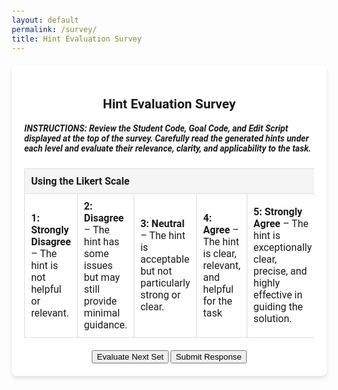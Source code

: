 ```yaml
---
layout: default
permalink: /survey/
title: Hint Evaluation Survey
---
```

<head>
  <link href="https://cdnjs.cloudflare.com/ajax/libs/font-awesome/6.0.0/css/all.min.css" rel="stylesheet">
  <link href="https://fonts.googleapis.com/icon?family=Material+Icons" rel="stylesheet">
  <link href="https://cdn.jsdelivr.net/npm/material-design-lite/material.min.css" rel="stylesheet">
  <script src="https://cdn.jsdelivr.net/npm/material-design-lite/material.min.js"></script>
  <link href="https://cdnjs.cloudflare.com/ajax/libs/prism/1.29.0/themes/prism.min.css" rel="stylesheet" />
  <script src="https://cdnjs.cloudflare.com/ajax/libs/prism/1.29.0/prism.min.js"></script>
  <script src="https://cdnjs.cloudflare.com/ajax/libs/prism/1.29.0/components/prism-python.min.js"></script>

  <style>
    body {
      font-family: "Roboto", "Arial", sans-serif;
      margin: 20px;
    }
    .card {
      margin: 20px 0;
      padding: 20px;
      box-shadow: 0 4px 6px rgba(0, 0, 0, 0.1);
      border-radius: 8px;
      background-color: #ffffff;
    }
    .btn {
      margin-top: 20px;
      text-align: center;
    }
    table {
      width: 100%;
      border-collapse: collapse;
      margin: 20px 0;
    }
    th, td {
      text-align: left;
      padding: 10px;
      border: 1px solid #ddd;
    }
    th {
      background-color: #f5f5f5;
    }
    .survey-question {
      margin-bottom: 15px;
    }
    .likert-scale {
      display: flex;
      justify-content: space-between;
      width: 100%;
      max-width: 400px;
    }
    .center {
      text-align: center;
    }
  </style>
</head>
<body>

<div class="card">
  <h2 class="center">Hint Evaluation Survey</h2>
  <div id="personal-container">

  </div>
  <h5>INSTRUCTIONS: <i>Review the Student Code, Goal Code, and Edit Script displayed at the top of the survey. Carefully read the generated hints under each level and evaluate their relevance, clarity, and applicability to the task. </i> </h5>
      <table>  
        <tr>
          <th colspan="10">Using the Likert Scale </th>
        </tr>
        <tr>
          <td colspan="2"><strong>1: Strongly Disagree</strong> – The hint is not helpful or relevant.</td>
          <td colspan="2"><strong>2: Disagree</strong> – The hint has some issues but may still provide minimal guidance.</td>
          <td colspan="2"><strong>3: Neutral</strong> – The hint is acceptable but not particularly strong or clear.</td>
          <td colspan="2"><strong>4: Agree</strong> – The hint is clear, relevant, and helpful for the task</td>
          <td colspan="2"><strong>5: Strongly Agree</strong> – The hint is exceptionally clear, precise, and highly effective in guiding the solution.</td>
        </tr>
      </table>
  
  <div id="data-container">
    <!-- Evaluation Set Will Be Rendered Here -->
  </div>
  <div id="survey-container">
    <!-- Evaluation Survey Will Be Rendered Here -->
  </div>
  <div class="btn center">
    <button class="mdl-button mdl-js-button mdl-button--raised mdl-button--colored" onclick="nextSet()">Evaluate Next Set</button>
    <button class="mdl-button mdl-js-button mdl-button--raised mdl-button--accent" onclick="submitSurvey()">Submit Response</button>
  </div>
</div>

<script>
   var dataSection = '{{site.data.sections}}'
  let validJsonString = dataSection.replace(/"=>/g, '":').replace(/,"/g, ',"').replace(/}/g, '},');
  validJsonString = `[${validJsonString.slice(0, -1)}]`; // Remove the last extra comma and wrap in brackets
  const sections = JSON.parse(validJsonString);
  
  const data = [
  {
    "student_code": "print()",
    "goal_code": "var1 = eval(input(\"Enter a number between - 6 and 2:\\n\"))\n\n\nvar2 = -7\n\n\nif (var1 > - 6 and var1 < 2): \n    for var3 in range(6): \n        var2 += 7 \n        for var4 in range(var1 + var2, var1 + 7 + var2):  \n            var5 = format(var4,\"2\") \n            print(var5,end = \" \")\n        print()\nelse:\n    print(\"Invalid input! The value of 'n' should be between -6 and 2.\")",
    "edit_script": [
      {
        "action": "update-node",
        "tree": "expression_statement: print() [0,7]",
        "label": "var1 = eval(input(\"Enter a number between - 6 and 2:\\n\"))"
      },
      {
        "action": "insert-node",
        "tree": "expression_statement: var2 = -7 [60,69]",
        "parent": "module [0,373]",
        "at": 1
      },
      {
        "action": "insert-tree",
        "tree": "if_statement [72,373]",
        "parent": "module [0,373]",
        "at": 2
      }
    ],
    "hints": {
      "L1": "Level 1 (Socratic Inquiry-Based):\n1. **Input Handling**: How can you ensure that the input provided by the user is within the specified range (-6 to 2)?\n2. **Loop Structure**: What is the purpose of using nested loops in this context? How do they help in generating the required grid?\n3. **Formatting**: How can you ensure that each number is printed with a field width of 2 and is right-justified?\n4. **Variable Initialization**: Why might it be necessary to initialize a variable before using it in a loop?",
      "L2": "Level 2 (Generic Conceptual Corrections):\n1. **Input Validation**: Consider adding a condition to check if the input number is within the specified range. If not, print an appropriate error message.\n2. **Nested Loops**: Use a nested loop structure to generate the grid. The outer loop should control the rows, and the inner loop should control the columns.\n3. **Formatting Numbers**: Use Python's `format` function to ensure that each number is printed with a field width of 2 and is right-justified.\n4. **Variable Initialization**: Initialize a variable to keep track of the starting number for each row.",
      "L3": "Level 3 (Precise and Targeted Guidance):\n1. **Input Handling**: Replace the `print()` statement with `var1 = eval(input(\"Enter a number between - 6 and 2:\\n\"))` to capture the user input.\n2. **Variable Initialization**: Initialize `var2` to `-7` before the loop to keep track of the starting number for each row.\n3. **Nested Loops**: Use an `if` statement to check if `var1` is within the range (-6 to 2). If true, use a nested loop where the outer loop runs 6 times (for 6 rows) and the inner loop runs 7 times (for 7 columns).\n4. **Formatting and Printing**: Inside the inner loop, use `var5 = format(var4, \"2\")` to format each number and print it with `end = \" \"`. After the inner loop, use `print()` to move to the next line"
    }
  },
  {
    "student_code": "print()",
    "goal_code": "var1 = int(input(\"Enter a number between -6 and 2:\\n\")) \nvar2 = 0\n\nif -6<=var1<=2:\n    for var3 in range(1, 6+1):\n        for var4 in range(1, 7+1):\n            var5 = str(var1)  \n            if len(var5) <2: \n                var5 = \" \" + var5\n            print(var5,end=\" \")\n            var1 += 1\n        print()\n         \nelse:\n    print(\"Invalid input! The value of 'n' should be between -6 and 2.\")",
    "edit_script": [
      {
        "action": "update-node",
        "tree": "expression_statement: print() [0,7]",
        "label": "var1 = int(input(\"Enter a number between -6 and 2:\\n\"))"
      },
      {
        "action": "insert-node",
        "tree": "expression_statement: var2 = 0 [57,65]",
        "parent": "module [0,402]",
        "at": 1
      },
      {
        "action": "insert-tree",
        "tree": "if_statement [67,402]",
        "parent": "module [0,402]",
        "at": 2
      }
    ],
    "hints": {
      "L1": "Level 1 (Socratic Inquiry-Based):\n1. **Input Handling**: How can you ensure that the input number `n` is within the specified range of -6 to 2?\n2. **Nested Loops**: What is the purpose of using nested loops in this context, and how do they help in generating the required grid?\n3. **Formatting**: How can you ensure that each number is printed with a field width of 2 and is right-justified?\n4. **Incrementing Values**: How should the value of `n` be incremented within the loops to generate the correct sequence of numbers?",
      "L2": "Level 2 (Generic Conceptual Corrections):\n1. **Input Validation**: Consider adding a condition to check if the input number is within the range -6 to 2. If not, print an appropriate error message.\n2. **Nested Loops**: Use a nested loop structure where the outer loop controls the rows and the inner loop controls the columns.\n3. **Formatting Numbers**: Ensure that each number is formatted to have a width of 2 and is right-justified.\n4. **Increment Logic**: Within the inner loop, increment the value of `n` to generate the correct sequence of numbers.",
      "L3": "Level 3 (Precise and Targeted Guidance):\n1. **Input Handling**: Replace the `print()` statement with `var1 = int(input(\"Enter a number between -6 and 2:\\n\"))` to capture the user input.\n2. **Initialization**: Add `var2 = 0` to initialize a variable that might be used later (though it seems unnecessary in this context).\n3. **Conditional Check**: Insert an `if` statement to check if `var1` is within the range -6 to 2. If not, print \"Invalid input! The value of 'n' should be between -6 and 2.\"\n4. **Nested Loops**: Use nested `for` loops to generate the grid. The outer loop should run 6 times (for 6 rows), and the inner loop should run 7 times (for 7 columns).\n5. **Formatting and Printing**: Within the inner loop, convert `var1` to a string and ensure it has a width of 2 by adding a space if necessary. Print each number with `end=\" \"` to ensure they are separated by a space.\n6. **Newline After Each Row**: After the inner loop completes for each row, print a newline to move to the next row"
    }
  },
  {
    "student_code": "print()",
    "goal_code": "var1 = True\\\n    \n    \nvar2 = eval(input(\"Enter a number between -6 and 2:\\n\"))\nvar3 = var2\nif -6<=var2<=2:\n    for var4 in range(var2,var2+42):\n        if var3<var2+41:\n            for var5 in range(7):\n                if 0<=var3<10:\n                    print('',var3,end=' ')\n                else:\n                    print(var3,end=' ')\n                var3+=1\n            print('')\n        else:\n            exit()       \nelse:\n    print(\"Invalid input! The value of 'n' should be between -6 and 2.\")",
    "edit_script": [
      {
        "action": "update-node",
        "tree": "expression_statement: print() [0,7]",
        "label": "var1 = True"
      },
      {
        "action": "insert-node",
        "tree": "line_continuation: var1 = True\n [11,13]",
        "parent": "module [0,504]",
        "at": 1
      },
      {
        "action": "insert-node",
        "tree": "expression_statement: var2 = eval(input(\"Enter a number between -6 and 2:\\n\")) [23,79]",
        "parent": "module [0,504]",
        "at": 2
      },
      {
        "action": "insert-node",
        "tree": "expression_statement: var3 = var2 [80,91]",
        "parent": "module [0,504]",
        "at": 3
      },
      {
        "action": "insert-tree",
        "tree": "if_statement [92,504]",
        "parent": "module [0,504]",
        "at": 4
      }
    ],
    "hints": {
      "L1": "Level 1 (Socratic Inquiry-Based):\n1. **Error Handling**: How can you ensure that the input number `n` is within the specified range of -6 to 2? What should happen if the input is outside this range?\n2. **Loop Structure**: How can you use nested loops to generate the required grid of numbers? What is the purpose of the outer loop and the inner loop in this context?\n3. **Formatting**: How can you ensure that each number is printed with a field width of 2 and is right-justified? What happens if the number is less than 10?\n4. **Termination Condition**: What condition should you check to ensure that the program stops printing numbers after the required 42 numbers have been printed?",
      "L2": "Level 2 (Generic Conceptual Corrections):\n1. **Input Validation**: Consider adding a condition to check if the input number is within the range of -6 to 2. If not, print an appropriate error message.\n2. **Nested Loops**: Use a nested loop structure where the outer loop iterates over the rows and the inner loop iterates over the columns to print the numbers in the required format.\n3. **Formatting Numbers**: Ensure that each number is printed with a field width of 2 and is right-justified. You can use string formatting to achieve this.\n4. **Loop Termination**: Ensure that the loops terminate after printing the required 42 numbers.",
      "L3": "Level 3 (Precise and Targeted Guidance):\n1. **Input Validation**: Add an `if` statement to check if `var2` is within the range of -6 to 2. If not, print \"Invalid input! The value of 'n' should be between -6 and 2.\"\n2. **Nested Loops**: Use a `for` loop to iterate over the range from `var2` to `var2 + 41`. Inside this loop, use another `for` loop to print 7 numbers per row.\n3. **Formatting Numbers**: Use `print(f'{var3:2}', end=' ')` to print each number with a field width of 2 and right-justified. After printing 7 numbers, use `print('')` to move to the next line.\n4. **Loop Termination**: Ensure that the inner loop increments `var3` and the outer loop checks if `var3` has reached `var2 + 41` to terminate the loops correctly"
    }
  },
  {
    "student_code": "var1 = eval(input(\"Enter a number between - 6 and 2:\\n\"))\n\n\nvar2 = -7\n\n\nif (var1 > - 6 and var1 < 2): \n    for var3 in range(6): \n        var2 += 7 \n        for var4 in range(var1 + var2, var1 + 7 + var2):  \n            var5 = format(var4,\"2\") \n            print(var5,end = \" \")\n        print()\nelse:\n    print(\"Invalid input! The value of 'n' should be between -6 and 2.\")",
    "goal_code": "var1 = eval(input(\"Enter a number between -6 and 2:\\n\"))\n\n\nvar2 = -7\n\n\nif (var1 > -6 and var1 < 2): \n    for var3 in range(6): \n        var2 += 7 \n        for var4 in range(var1 + var2, var1 + 7 + var2):  \n            var5 = format(var4,\"2\") \n            print(var5,end = \" \")\n        print()\nelse:\n    print(\"Invalid input! The value of 'n' should be between -6 and 2.\")",
    "edit_script": [
      {
        "action": "update-node",
        "tree": "expression_statement: var1 = eval(input(\"Enter a number between - 6 and 2:\\n\")) [0,57]",
        "label": "var1 = eval(input(\"Enter a number between -6 and 2:\\n\"))"
      },
      {
        "action": "update-node",
        "tree": "boolean_operator: var1 > - 6 and var1 < 2 [76,99]",
        "label": "var1 > -6 and var1 < 2"
      }
    ],
    "hints": {
      "L1": "Level 1 (Socratic Inquiry-Based):\n1. **Input Prompt**: Are there any inconsistencies in the input prompt that might confuse the user?\n2. **Conditional Check**: Is the conditional check for the input value correctly formatted to ensure clarity and correctness?",
      "L2": "Level 2 (Generic Conceptual Corrections):\n1. **Input Prompt**: Ensure that the input prompt is consistent and clear to the user.\n2. **Conditional Check**: Make sure the conditional check for the input value is correctly formatted to avoid any potential errors.",
      "L3": "Level 3 (Precise and Targeted Guidance):\n1. **Input Prompt**: Update the input prompt to remove any extra spaces, making it clear and concise.\n2. **Conditional Check**: Correct the conditional check to ensure there are no extra spaces around the comparison operators"
    }
  },
  {
    "student_code": "var1 = eval(input(\"Enter a number berween -6 and 2:\\n\"))\nif -6<var1<2:\n    for var2 in range(0,6):\n        for var3 in range(0,7):\n            if -1<(var1+var3)<10:\n                print(\"\", var1+var3,\"\", end='')\n            else:\n                print(var1+var3,\"\", end='')\n        var1 += 7\n        print()\nelse:\n    print(\"Invalid input! The value of 'n' should be between -6 and 2.\")",
    "goal_code": "var1 = eval(input(\"Enter a number between -6 and 2:\\n\"))\nif -6<var1<2:\n    for var2 in range(0,6):\n        for var3 in range(0,7):\n            if -1<(var1+var3)<10:\n                print(\"\", var1+var3,\"\", end='')\n            else:\n                print(var1+var3,\"\", end='')\n        var1 += 7\n        print()\nelse:\n    print(\"Invalid input! The value of 'n' should be between -6 and 2.\")",
    "edit_script": [
      {
        "action": "update-node",
        "tree": "expression_statement: var1 = eval(input(\"Enter a number berween -6 and 2:\\n\")) [0,56]",
        "label": "var1 = eval(input(\"Enter a number between -6 and 2:\\n\"))"
      }
    ],
    "hints": {
      "L1": "Level 1 (Socratic Inquiry-Based):\n1. **Prompt Statement**: Are you sure the prompt statement is correctly formatted and asks for a number between -6 and 2?\n2. **Field Width and Justification**: How can you ensure that each number is printed with a field width of 2 and is right-justified?\n3. **Loop Logic**: Does the current logic correctly increment the starting number for each row?",
      "L2": "Level 2 (Generic Conceptual Corrections):\n1. **Prompt Statement**: Ensure the prompt statement correctly asks for a number between -6 and 2.\n2. **Formatting**: Consider using Python's string formatting to ensure each number is printed with a field width of 2 and is right-justified.\n3. **Loop Logic**: Verify that the loop logic correctly increments the starting number for each row.",
      "L3": "Level 3 (Precise and Targeted Guidance):\n1. **Prompt Statement**: Update the prompt statement to correctly ask for a number between -6 and 2.\n2. **Formatting**: Use Python's `str.format()` or f-strings to format each number with a field width of 2 and right-justify them.\n3. **Loop Logic**: Ensure the loop logic correctly increments the starting number for each row"
    }
  },
  {
    "student_code": "var1 = eval(input(\"Enter the start number:\\n\"))      \n\nif not(-6<var1<2):                                   \n    print('Invalid input! The value of \\'n\\' should be between -6 and 2.')\nelse:\n    for var2 in range(0,6) :       \n        for var3 in range(0,7):    \n            \n            if len(str(var1))==1:                  \n                print(' ',var1, end=' ', sep='')\n                var1 += 1              \n            else:\n                print(var1, end=' ', sep='')\n                var1 += 1                          \n        print('\\n', end='')",
    "goal_code": "var1 = eval(input(\"Enter a number between -6 and 2:\\n\"))      \n\nif not(-6<var1<2):                                   \n    print('Invalid input! The value of \\'n\\' should be between -6 and 2.', end='')\nelse:\n    for var2 in range(0,6) :       \n        for var3 in range(0,7):    \n            \n            if len(str(var1))==1:                  \n                print(' ',var1, end=' ', sep='')\n                var1 += 1              \n            else:\n                print(var1, end=' ', sep='')\n                var1 += 1                          \n        print('\\n', end='')",
    "edit_script": [
      {
        "action": "update-node",
        "tree": "expression_statement: var1 = eval(input(\"Enter the start number:\\n\")) [0,47]",
        "label": "var1 = eval(input(\"Enter a number between -6 and 2:\\n\"))"
      },
      {
        "action": "update-node",
        "tree": "expression_statement: print('Invalid input! The value of \\'n\\' should be between -6 and 2.') [113,183]",
        "label": "print('Invalid input! The value of \\'n\\' should be between -6 and 2.', end='')"
      }
    ],
    "hints": {
      "L1": "Level 1 (Socratic Inquiry-Based):\n1. **Prompt Text**: Are the prompt messages clear and aligned with the problem description? How might changing the prompt text help the user understand the expected input range?\n2. **Error Message**: When an invalid input is detected, how can the error message be adjusted to ensure it doesn't add an extra newline at the end?",
      "L2": "Level 2 (Generic Conceptual Corrections):\n1. **Prompt Text**: Update the prompt text to clearly indicate the expected range of the input number.\n2. **Error Message**: Modify the error message to ensure it doesn't introduce an extra newline at the end, which can disrupt the output format.",
      "L3": "Level 3 (Precise and Targeted Guidance):\n1. **Prompt Text**: Change the input prompt to \"Enter a number between -6 and 2:\".\n2. **Error Message**: Update the error message to include `end=''` to prevent an extra newline from being printed"
    }
  },
  {
    "student_code": "var1 = eval(input(\"Enter a number between -6 and 2:\\n\"))\n\n\nif -6<var1<2:   \n    \n    for var2 in range(6):  \n        \n        for var3 in range(var1,var1+7): \n            \n            if 0<=var1<10: \n                \n                print('',var3, end =' ') \n            else:\n                \n                print(var3, end =' ') \n                \n            var1+=1  \n            \n        print() \n        \n\n\nelse:\n    print(\"Invalid input! The value of 'n' should be between -6 and 93.\")",
    "goal_code": "var1 = eval(input(\"Enter a number between -6 and 2:\\n\"))\n\n\nif -6<var1<2:   \n    \n    for var2 in range(6):  \n        \n        for var3 in range(var1,var1+7): \n            \n            if 0<=var1<10: \n                \n                print('',var3, end =' ') \n            else:\n                \n                print(var3, end =' ') \n                \n            var1+=1  \n            \n        print() \n        \n\n\nelse:\n    print(\"Invalid input! The value of 'n' should be between -6 and 2.\")",
    "edit_script": [
      {
        "action": "update-node",
        "tree": "expression_statement: print(\"Invalid input! The value of 'n' should be between -6 and 93.\") [423,492]",
        "label": "print(\"Invalid input! The value of 'n' should be between -6 and 2.\")"
      }
    ],
    "hints": {
      "L1": "Level 1 (Socratic Inquiry-Based):\n1. **Error Handling**: The error message in your code mentions an incorrect range for `n`. Can you think about what the correct range should be based on the problem description?\n2. **Output Formatting**: Your code seems to handle the output formatting, but are you sure the range and increments are correctly set up to produce the desired grid?\n3. **Loop Logic**: Are you using the correct loop structure to ensure that the numbers are printed in the correct rows and columns?",
      "L2": "Level 2 (Generic Conceptual Corrections):\n1. **Correct Error Message**: Update the error message to reflect the correct range for `n` as specified in the problem description.\n2. **Loop Structure**: Ensure that your nested loops correctly iterate over the range of numbers to produce the desired grid format.\n3. **Output Formatting**: Make sure the numbers are printed with the correct field width and right justification.",
      "L3": "Level 3 (Precise and Targeted Guidance):\n1. **Error Message Update**: Change the error message in the `else` block to `print(\"Invalid input! The value of 'n' should be between -6 and 2.\")`.\n2. **Loop Adjustment**: Ensure that the inner loop correctly iterates from `var1` to `var1+6` and that the outer loop runs exactly 6 times.\n3. **Output Formatting**: Use the `print` function with the correct formatting to ensure numbers are right-justified with a field width of 2"
    }
  },
  {
    "student_code": "var1 = eval( input(\"Enter a number between -6 and 2:\\n\"))\n\nif -6<var1<2:\n        for var2 in range(var1,var1+7):\n                if var2 < 0:\n                        print(var2,end=\" \" )\n                \n                else:\n                        print(\"\",var2,end=\" \")\n        print()               \n        for var3 in range(var1+7,var1+14):\n                        if var3>=10:\n                                print(var3,end=\" \")\n                        else:    \n                                print(\"\",var3,end=\" \")\n        print()        \n        for var4 in range(var1+14,var1+21):\n                        if var4< 10:\n                                print(' ',var4,end=\" \",sep='')\n                        else :\n                                print(var4,end=\" \")\n        print()\n        for var5 in range(var1+21,var1+28):\n                        print(var5,end=\" \")\n        print()        \n        for var6 in range(var1+28,var1+35):\n                        print(var6,end=\" \")\n        print()\n        for var7 in range(var1+35,var1+42):\n                print(var7,end=\" \")\n        print()\nelse : \n        print(\"Invalid input! The value of 'n' should -6 and 2.\")",
    "goal_code": "var1 = eval( input(\"Enter a number between -6 and 2:\\n\"))\n\nif -6<var1<2:\n        for var2 in range(var1,var1+7):\n                if var2 < 0:\n                        print(var2,end=\" \" )\n                \n                else:\n                        print(\"\",var2,end=\" \")\n        print()               \n        for var3 in range(var1+7,var1+14):\n                        if var3>=10:\n                                print(var3,end=\" \")\n                        else:    \n                                print(\"\",var3,end=\" \")\n        print()        \n        for var4 in range(var1+14,var1+21):\n                        if var4< 10:\n                                print(' ',var4,end=\" \",sep='')\n                        else :\n                                print(var4,end=\" \")\n        print()\n        for var5 in range(var1+21,var1+28):\n                        print(var5,end=\" \")\n        print()        \n        for var6 in range(var1+28,var1+35):\n                        print(var6,end=\" \")\n        print()\n        for var7 in range(var1+35,var1+42):\n                print(var7,end=\" \")\n        print()\nelse : \n        print(\"Invalid input! The value of 'n' should be between -6 and 2.\")",
    "edit_script": [
      {
        "action": "update-node",
        "tree": "expression_statement: print(\"Invalid input! The value of 'n' should -6 and 2.\") [1120,1177]",
        "label": "print(\"Invalid input! The value of 'n' should be between -6 and 2.\")"
      }
    ],
    "hints": {
      "L1": "Level 1 (Socratic Inquiry-Based):\n1. **Error Handling Message**: \n   - When the input is invalid, the program prints a message. Does the current message accurately reflect the requirement?\n   - How can you ensure the error message is clear and informative?",
      "L2": "Level 2 (Generic Conceptual Corrections):\n1. **Error Message Clarity**:\n   - The error message should clearly state the valid range for the input. Ensure the message includes the correct range.",
      "L3": "Level 3 (Precise and Targeted Guidance):\n1. **Update Error Message**:\n   - Modify the error message to correctly state the valid range for `n` as \"between -6 and 2."
    }
  },
  {
    "student_code": "var1 = int(input(\"Enter a number between -6 and 2: \\n\"))\n\nif -6 < var1 < 2:\n    for var1 in range(var1, var1+7):\n        if 0 <= var1 <= 9:\n            print(\"\", var1, \"\", end=\"\")\n            var1 = var1 + 1\n        elif 0 > var1 or var1 > 9:\n            print(var1, end=\" \")\n\n    print(\"\")\n\n    for var1 in range(var1, var1+7):\n        if 0 <= var1 <= 9:\n            print(\"\", var1, \"\", end=\"\")\n            var1 = var1 + 1\n        elif 0 > var1 or var1 > 9:\n            print(var1, end=\" \")\n\n    print(\"\")\n\n    for var1 in range(var1+1, var1+8):\n        if 0 <= var1 <= 9:\n            print(\"\", var1, \"\", end=\"\")\n            var1 = var1 + 1\n        elif 0 > var1 or var1 > 9:\n            print(var1, end=\" \")\n\n    print(\"\")\n\n    for var1 in range(var1+1, var1+8):\n        if 0 <= var1 <= 9:\n            print(\"\", var1, \"\", end=\"\")\n            var1 = var1 + 1\n        elif 0 > var1 or var1 > 9:\n            print(var1, end=\" \")\n\n    print(\"\")\n\n    for var1 in range(var1+1, var1+8):\n        if 0 <= var1 <= 9:\n            print(\"\", var1, \"\", end=\"\")\n            var1 = var1 + 1\n        elif 0 > var1 or var1 > 9:\n            print(var1, end=\" \")\n\n    print(\"\")\n\n    for var1 in range(var1+1, var1+8):\n        if 0 <= var1 <= 9:\n            print(\"\", var1, \"\", end=\"\")\n            var1 = var1 + 1\n        elif 0 > var1 or var1 > 9:\n            print(var1, end=\" \")\n\nelse:\n    print(\"Invalid input! The value of 'n' should be between -6 and 2.\")",
    "goal_code": "var1 = int(input(\"Enter a number between -6 and 2: \\n\"))\nif -6 < var1 < 2:\n    for var2 in range(6):\n        for var1 in range(var1, var1 + 7):\n            if 0 <= var1 <= 9:\n                print(\"\", var1, \"\", end=\"\")\n                var1 = var1 + 1\n            elif 0 > var1 or var1 > 9:\n                print(var1, end=\" \")\n                var1 = var1 + 1\n        print()\n\nelse:\n    print(\"Invalid input! The value of 'n' should be between -6 and 2.\")",
    "edit_script": [
      {
        "action": "insert-node",
        "tree": "for_statement [79,374]",
        "parent": "block [79,374]",
        "at": 0
      },
      {
        "action": "insert-node",
        "tree": "identifier: var2 [83,87]",
        "parent": "for_statement [79,374]",
        "at": 0
      },
      {
        "action": "insert-tree",
        "tree": "call [91,99]",
        "parent": "for_statement [79,374]",
        "at": 1
      },
      {
        "action": "insert-node",
        "tree": "block [109,374]",
        "parent": "for_statement [79,374]",
        "at": 2
      },
      {
        "action": "move-tree",
        "tree": "for_statement [80,275]",
        "parent": "block [109,374]",
        "at": 0
      },
      {
        "action": "insert-node",
        "tree": "expression_statement: print() [367,374]",
        "parent": "block [109,374]",
        "at": 1
      },
      {
        "action": "update-node",
        "tree": "binary_operator: var1+7 [104,110]",
        "label": "var1 + 7"
      },
      {
        "action": "insert-node",
        "tree": "expression_statement: var1 = var1 + 1 [343,358]",
        "parent": "block [306,358]",
        "at": 1
      },
      {
        "action": "delete-node",
        "tree": "expression_statement: print(\"\") [281,290]"
      },
      {
        "action": "delete-tree",
        "tree": "for_statement [296,491]"
      },
      {
        "action": "delete-node",
        "tree": "expression_statement: print(\"\") [497,506]"
      },
      {
        "action": "delete-tree",
        "tree": "for_statement [512,709]"
      },
      {
        "action": "delete-node",
        "tree": "expression_statement: print(\"\") [715,724]"
      },
      {
        "action": "delete-tree",
        "tree": "for_statement [730,927]"
      },
      {
        "action": "delete-node",
        "tree": "expression_statement: print(\"\") [933,942]"
      },
      {
        "action": "delete-tree",
        "tree": "for_statement [948,1145]"
      },
      {
        "action": "delete-node",
        "tree": "expression_statement: print(\"\") [1151,1160]"
      },
      {
        "action": "delete-tree",
        "tree": "for_statement [1166,1363]"
      }
    ],
    "hints": {
      "L1": "Level 1 (Socratic Inquiry-Based):\n1. **Nested Loops**: How can nested loops help in generating the required grid pattern?\n2. **Loop Control**: What is the purpose of the outer loop in the goal code, and how does it differ from the inner loop?\n3. **Variable Management**: Why might it be necessary to introduce a new variable (`var2`) in the outer loop?\n4. **Printing Logic**: How does the logic for printing numbers change when they are within the range 0 to 9?\n5. **Incrementing Variable**: Why is it important to increment the variable `var1` within the loop?",
      "L2": "Level 2 (Generic Conceptual Corrections):\n1. **Refactor Loops**: Consider using nested loops to simplify the generation of the grid. The outer loop should control the rows, and the inner loop should handle the columns.\n2. **Variable Scope**: Introduce a new variable for the outer loop to manage the row count separately from the column values.\n3. **Printing Format**: Ensure that the printing logic correctly formats the numbers based on their value (e.g., adding an extra space for single-digit numbers).\n4. **Increment Logic**: Make sure to increment the variable `var1` within the loop to ensure the correct sequence of numbers is printed.",
      "L3": "Level 3 (Precise and Targeted Guidance):\n1. **Introduce Outer Loop**: Add an outer loop that runs 6 times to control the rows. Use a new variable (`var2`) to manage this loop.\n2. **Inner Loop for Columns**: Inside the outer loop, use the existing inner loop to print the numbers for each row. Ensure the loop runs 7 times to print 7 numbers per row.\n3. **Printing Adjustments**: Adjust the printing logic to add an extra space for numbers between 0 and 9.\n4. **Increment Variable**: Ensure that `var1` is incremented within the inner loop to move to the next number in the sequence.\n5. **Remove Redundant Code**: Remove the redundant loops and print statements that are no longer needed after refactoring"
    }
  },
  {
    "student_code": "var1 = eval(input('Enter a number between -6 and 2:\\n'))\nvar2 = 0\n \nif var1 >= -6 and var1 <= 2:\n    \n    for var3 in range(var1 , var1 + 42):\n        if 0 <= var3 <= 9:\n            print(' ' +str(var3), ' ', end = '')\n        else: print( var3 , ' ', end='')\n        var2 += 1\n        if var2 % 7 == 0:\n            print()\nelse:\n    print('Invalid input! The value of \\'n\\' should be between -6 and 2.')",
    "goal_code": "var1 = eval(input('Enter a number between -6 and 2:\\n'))\nvar2 = 0\n \nif var1 >= -6 and var1 <= 2:\n    for var3 in range(var1, var1 + 42):\n        var3 = str(var3)\n        var2 += 1\n        \n        if len(var3) == 2: \n            print(''+ var3 , end=' ' )\n        else:\n            print(' '+ var3,end = ' ')\n        \n        if var2 % 7 == 0:\n            print()\n\n        \n        \nelse:\n    print('Invalid input! The value of \\'n\\' should be between -6 and 2.')",
    "edit_script": [
      {
        "action": "move-tree",
        "tree": "if_statement [151,259]",
        "parent": "block [145,363]",
        "at": 1
      },
      {
        "action": "insert-node",
        "tree": "expression_statement: var3 = str(var3) [145,161]",
        "parent": "block [145,363]",
        "at": 0
      },
      {
        "action": "update-node",
        "tree": "comparison_operator: 0 <= var3 <= 9 [154,168]",
        "label": "len(var3) == 2"
      },
      {
        "action": "update-node",
        "tree": "expression_statement: print(' ' +str(var3), ' ', end = '') [182,218]",
        "label": "print(''+ var3 , end=' ' )"
      },
      {
        "action": "update-node",
        "tree": "expression_statement: print( var3 , ' ', end='') [233,259]",
        "label": "print(' '+ var3,end = ' ')"
      }
    ],
    "hints": {
      "L1": "Level 1 (Socratic Inquiry-Based):\n1. **Understanding the Output Format**:\n   - How can you ensure that each number is printed with a field width of 2 and is right-justified?\n   - What does it mean for a number to be right-justified, and how can you achieve this in Python?\n\n2. **Handling Different Lengths of Numbers**:\n   - How can you determine if a number needs an extra space before it to ensure it is right-justified?\n   - What happens if you convert a number to a string and check its length? How can this help in formatting the output?\n\n3. **Loop Structure**:\n   - How does the structure of your loop ensure that numbers are printed in rows of 7?\n   - What changes need to be made to ensure that the numbers are printed correctly within each row?",
      "L2": "Level 2 (Generic Conceptual Corrections):\n1. **String Conversion and Length Check**:\n   - Consider converting each number to a string before printing. This allows you to check the length of the string and format it accordingly.\n   - Use the length of the string to determine if an extra space is needed before printing the number.\n\n2. **Print Statement Adjustments**:\n   - Adjust the print statements to ensure that numbers are right-justified by adding an extra space if the number is a single digit.\n   - Ensure that the print statements do not add extra spaces after the final field in each row.\n\n Level 3 (Precise and Targeted Guidance):\n1. **Convert Number to String**:\n   - Before printing each number, convert it to a string using `str(var3)`.\n\n2. **Check String Length for Formatting**:\n   - Use an `if` statement to check the length of the string representation of the number. If the length is 2, print the number directly; otherwise, add an extra space before printing.\n\n3. **Adjust Print Statements**:\n   - Modify the print statements to ensure that single-digit numbers are preceded by an extra space for right-justification.\n   - Ensure that the `end=' '` parameter in the print statements does not add extra spaces after the final field in each row"
    }
  },
  {
    "student_code": "#\n#\n\nvar1 = int(input(\"Enter a number between -6 and 2: \\n\"))\n\nif -6<=var1<2:\n    for var2 in range (var1,var1+7):\n        print(f\"{var2:2d}\",sep='  ',end=\"\")\n    print()  \n    for var3 in range (var1+7,var1+14):\n            print(f\"{var3:2d}\",sep='  ',end=\"\")\n    print()\n    for var4 in range (var1+14,var1+21):\n                print(f\"{var4:2d}\",sep=\" \" \" \",end=\"\")\n    print()\n    for var5 in range(var1+21,var1+28):\n                    print(f\"{var5:2d}\",sep= \" \" \"  \",end=\"\")\n    print()\n    for var6 in range (var1+28,var1+35):\n                        print(f\"{var6:2d}\",sep='  ',end=\"\")\n    print()\n    for var7 in range (var1+35,var1+42):\n                            print(f\"{var7:2d}\",sep='  ',end=\"\")  \n    print()\n    \nelse:\n    print(\"Invalid input! The value of 'n' should be between -6 and 2.\")",
    "goal_code": "var1=int(input(\"Enter a number between -6 and 2:\\n\"))\n\n\nif -6<=var1<=2:\n    for var2 in range (var1,var1+7):\n        print(f\"{var2:2d}\",sep=\"*\",end=\"\")\n    print()\n    for var3 in range (var1+7,var1+14):\n        print(f\"{var3:2d}\",sep=\"  \",end=\"\")\n    print()\n    for var4 in range (var1+14,var1+28):\n        print(f\"{var4:2d}\",sep=\"  \",end=\"\")\n    print()\n    for var5 in range (var1+28,var1+35):\n        print(f\"{var5:2d}\",sep=\"   \",end=\"\")\n    for var6 in range (var1+35,var1+42):\n        print(f\"{var6:2d}\",sep=\"   \",end=\"\")\nelse:\n    print(\"Invalid input! The value of 'n' should be between -6 and 2.\")",
    "edit_script": [
      {
        "action": "update-node",
        "tree": "expression_statement: var1 = int(input(\"Enter a number between -6 and 2: \\n\")) [5,61]",
        "label": "var1=int(input(\"Enter a number between -6 and 2:\\n\"))"
      },
      {
        "action": "update-node",
        "tree": "comparison_operator: -6<=var1<2 [66,76]",
        "label": "-6<=var1<=2"
      },
      {
        "action": "update-node",
        "tree": "identifier: var6 [502,506]",
        "label": "var5"
      },
      {
        "action": "update-node",
        "tree": "identifier: var7 [615,619]",
        "label": "var6"
      },
      {
        "action": "update-node",
        "tree": "expression_statement: print(f\"{var2:2d}\",sep='  ',end=\"\") [123,158]",
        "label": "print(f\"{var2:2d}\",sep=\"*\",end=\"\")"
      },
      {
        "action": "update-node",
        "tree": "expression_statement: print(f\"{var3:2d}\",sep='  ',end=\"\") [225,260]",
        "label": "print(f\"{var3:2d}\",sep=\"  \",end=\"\")"
      },
      {
        "action": "update-node",
        "tree": "expression_statement: print(f\"{var4:2d}\",sep=\" \" \" \",end=\"\") [330,368]",
        "label": "print(f\"{var4:2d}\",sep=\"  \",end=\"\")"
      },
      {
        "action": "update-node",
        "tree": "expression_statement: print(f\"{var6:2d}\",sep='  ',end=\"\") [559,594]",
        "label": "print(f\"{var5:2d}\",sep=\"   \",end=\"\")"
      },
      {
        "action": "update-node",
        "tree": "expression_statement: print(f\"{var7:2d}\",sep='  ',end=\"\") [676,711]",
        "label": "print(f\"{var6:2d}\",sep=\"   \",end=\"\")"
      },
      {
        "action": "update-node",
        "tree": "binary_operator: var1+21 [304,311]",
        "label": "var1+28"
      },
      {
        "action": "delete-node",
        "tree": "comment: # [0,1]"
      },
      {
        "action": "delete-node",
        "tree": "comment: # [2,3]"
      },
      {
        "action": "delete-tree",
        "tree": "for_statement [385,481]"
      },
      {
        "action": "delete-node",
        "tree": "expression_statement: print() [486,493]"
      },
      {
        "action": "delete-node",
        "tree": "expression_statement: print() [599,606]"
      },
      {
        "action": "delete-node",
        "tree": "expression_statement: print() [718,725]"
      }
    ],
    "hints": {
      "L1": "Level 1 (Socratic Inquiry-Based):\n1. **Input Handling**: How can you ensure that the input value `n` is within the specified range of -6 to 2?\n2. **Loop Structure**: Are you using the correct loop structure to generate the required rows and columns?\n3. **Print Formatting**: How can you ensure that each number is printed with a field width of 2 and is right-justified?\n4. **Separation of Fields**: How can you ensure that the numbers are separated by a single space and there are no extra spaces after the final field?",
      "L2": "Level 2 (Generic Conceptual Corrections):\n1. **Range Check**: Ensure that the range check for `n` is inclusive of both -6 and 2.\n2. **Loop Optimization**: Consider using nested loops to simplify the generation of rows and columns.\n3. **Print Statement**: Adjust the `print` statements to ensure proper formatting and spacing between numbers.\n4. **Redundant Code**: Identify and remove any redundant code or unnecessary print statements.",
      "L3": "Level 3 (Precise and Targeted Guidance):\n1. **Range Check**: Change the condition `-6<=var1<2` to `-6<=var1<=2`.\n2. **Loop Optimization**: Combine the multiple `for` loops into a single nested loop structure.\n3. **Print Statement**: Modify the `print` statements to use the correct separator and ensure no extra spaces after the final field.\n4. **Redundant Code**: Remove the redundant `print()` statements and unnecessary comments"
    }
  },
  {
    "student_code": "var1 = eval(input(\"Enter a number between -6 and 2:\\n\"))\n\nif -6<var1<2 and var1!=1:\n    for var2 in range(var1,var1+42):\n        \n        if 0<=var2<=9: \n            print(\" \",var2,'  ',sep='',end='')\n            \n            if var2 % 7 == var1+6: \n                print()            \n        else:\n            print(var2,' ',end='')\n            if var2 % 7 == var1+6:\n                print()\nelif var1==1:\n    for var2 in range(var1,var1+42):\n        # ensuring field width of 2 for single digit numbers\n        if 0<=var2<=9: \n            print(\" \",var2,'  ',sep='',end='')\n            # start a new line after printing 7 numbers\n            if var2 % 7 == 0: \n                print()            \n        else:\n            print(var2,' ',end='')\n            if var2 % 7 == 0:\n                print()    \nelse:\n    print(\"Invalid input! The value of 'n' should be between -6 and 2.\")",
    "goal_code": "var1 = eval(input(\"Enter a number between -6 and 2:\\n\"))\n\nif -6<var1<2 and var1!=1:\n    for var2 in range(var1,var1+42):\n        \n        if 0<=var2<=9: \n            print(\" \",var2,' ',sep='',end='')\n            \n            if var2 % 7 == var1+6: \n                print()            \n        else:\n            print(var2,' ',sep='',end='')\n            if var2 % 7 == var1+6:\n                print()\nelif var1==1:\n    for var2 in range(var1,var1+42):\n        # ensuring field width of 2 for single digit numbers\n        if 0<=var2<=9: \n            print(\" \",var2,' ',sep='',end='')\n            # start a new line after printing 7 numbers\n            if var2 % 7 == 0: \n                print()            \n        else:\n            print(var2,' ',sep='',end='')\n            if var2 % 7 == 0:\n                print()    \nelse:\n    print(\"Invalid input! The value of 'n' should be between -6 and 2.\")",
    "edit_script": [
      {
        "action": "update-node",
        "tree": "expression_statement: print(\" \",var2,'  ',sep='',end='') [166,200]",
        "label": "print(\" \",var2,' ',sep='',end='')"
      },
      {
        "action": "update-node",
        "tree": "expression_statement: print(var2,' ',end='') [312,334]",
        "label": "print(var2,' ',sep='',end='')"
      },
      {
        "action": "update-node",
        "tree": "expression_statement: print(\" \",var2,'  ',sep='',end='') [542,576]",
        "label": "print(\" \",var2,' ',sep='',end='')"
      },
      {
        "action": "update-node",
        "tree": "expression_statement: print(var2,' ',end='') [726,748]",
        "label": "print(var2,' ',sep='',end='')"
      }
    ],
    "hints": {
      "L1": "Level 1 (Socratic Inquiry-Based):\n1. **Spacing and Formatting**: When printing the numbers, how does the spacing between the numbers affect the overall format of the grid?\n2. **Field Width**: How does the field width of 2 and right justification impact the way you print single-digit numbers versus double-digit numbers?\n3. **Separation Character**: What is the purpose of the `sep=''` argument in the `print` function, and how does it affect the output when printing multiple items?",
      "L2": "Level 2 (Generic Conceptual Corrections):\n1. **Adjust Spacing**: Ensure that the spacing between numbers is consistent and adheres to the field width of 2, especially for single-digit numbers.\n2. **Use `sep=''` Correctly**: Make sure that the `sep=''` argument is used correctly in the `print` function to avoid unwanted spaces between printed items.",
      "L3": "Level 3 (Precise and Targeted Guidance):\n1. **Single-Digit Numbers**: When printing single-digit numbers, adjust the `print` statement to use `print(\" \", var2, ' ', sep='', end='')` to ensure the correct field width.\n2. **Double-Digit Numbers**: For double-digit numbers, use `print(var2, ' ', sep='', end='')` to maintain the correct spacing.\n3. **Consistency**: Ensure that the `sep=''` argument is consistently used in all `print` statements to avoid extra spaces between numbers"
    }
  },
  {
    "student_code": "var1 = eval(input(\"Enter the start number:\\n\"))\nif var1<-5 or var1>1:\n    print(\"Invalid input! The value of \\'n\\' should be between -6 and 2.\") \nelse:\n    for var2 in range(6): \n        for var3 in range(var1,var1+7):\n            if var3>9 or var3<0:\n                print(var3,end=\" \")        \n            else:\n                print(\"\",var3,end=\" \")  \n        var1+=7    \n        print()",
    "goal_code": "var1 = eval(input(\"Enter a number between -6 and 2:\\n\"))\nif var1<-5 or var1>1:\n    print(\"Invalid input! The value of \\'n\\' should be between -6 and 2.\") \nelse:\n    for var2 in range(6): \n        for var3 in range(var1,var1+7):\n            if var3>9 or var3<0:\n                print(var3,end=\" \")        \n            else:\n                print(\"\",var3,end=\" \")  \n        var1+=7    \n        print()",
    "edit_script": [
      {
        "action": "update-node",
        "tree": "expression_statement: var1 = eval(input(\"Enter the start number:\\n\")) [0,47]",
        "label": "var1 = eval(input(\"Enter a number between -6 and 2:\\n\"))"
      }
    ],
    "hints": {
      "L1": "Level 1 (Socratic Inquiry-Based):\n1. **Prompt Clarity**: Are the prompts you are using to ask for user input clear and aligned with the problem description? How might changing the prompt help clarify the expected input range?\n2. **Input Validation**: Are you correctly validating the input to ensure it falls within the specified range? How might a slight adjustment in the validation condition improve the program's correctness?",
      "L2": "Level 2 (Generic Conceptual Corrections):\n1. **Prompt Update**: Consider updating the prompt to clearly indicate the expected range of the input number.\n2. **Validation Condition**: Ensure that the validation condition accurately reflects the range specified in the problem description.",
      "L3": "Level 3 (Precise and Targeted Guidance):\n1. **Update Prompt**: Change the input prompt to \"Enter a number between -6 and 2:\" to clearly communicate the expected range to the user.\n2. **Adjust Validation**: Modify the validation condition to correctly check if the input number is within the range -6 to 2"
    }
  },
  {
    "student_code": "var1 = eval(input(\"Enter a number between -6 and 2: \"))\nif -6<var1<2:\n for var2 in range (1):\n    for var3 in range(var1,var1+7):\n         if len(str(var3))==2:\n          print(''+str(var3),end = ' ')\n         else:\n          print('',str(var3), end = ' ')\n         \n    print()\n    \n\n    for var4 in range(var1+7,var1+14):\n        if len(str(var4))==2:\n          print(''+str(var4),end = ' ')\n        else:\n          print('',str(var4), end = ' ')\n          \n         \n            \n    print()\n              \n    for var5 in range(var1+14,var1+21):\n        if len(str(var5))==2:\n          print(''+str(var5),end = ' ')\n        else:\n          print('',str(var5), end = ' ')\n                  \n    print()\n        \n    for var6 in range(var1+21,var1+28):\n        if len(str(var6))==2:\n          print(''+str(var6),end = ' ')\n        else:\n          print('',str(var6), end = ' ')\n                       \n    print()\n                \n    for var7 in range(var1+28,var1+35):\n        if len(str(var7))==2:\n          print(''+str(var7),end = ' ')\n        else:\n          print('',str(var7), end = ' ')\n                         \n    print()\n                \n    for var8 in range(var1+35,var1+42):\n        if len(str(var8))==2:\n          print(''+str(var8),end = ' ')\n        else:\n          print('',str(var8), end = ' ')\n                           \n    print()\nelse:\n   print(\"Invalid input! The value of \\'n\\' should be between -6 and 2.\" )",
    "goal_code": "var1 = eval(input(\"Enter a number between -6 and 2: \\n\"))\nif -6<var1<2:\n for var2 in range (1):\n    for var3 in range(var1,var1+7):\n         if len(str(var3))==2:\n          print(''+str(var3),end = ' ')\n         else:\n          print('',str(var3), end = ' ')\n\n    print()\n    \n\n    for var4 in range(var1+7,var1+14):\n        if len(str(var4))==2:\n          print(''+str(var4),end = ' ')\n        else:\n          print('',str(var4), end = ' ')\n          \n         \n            \n    print()\n              \n    for var5 in range(var1+14,var1+21):\n        if len(str(var5))==2:\n          print(''+str(var5),end = ' ')\n        else:\n          print('',str(var5), end = ' ')\n                  \n    print()\n        \n    for var6 in range(var1+21,var1+28):\n        if len(str(var6))==2:\n          print(''+str(var6),end = ' ')\n        else:\n          print('',str(var6), end = ' ')\n                       \n    print()\n                \n    for var7 in range(var1+28,var1+35):\n        if len(str(var7))==2:\n          print(''+str(var7),end = ' ')\n        else:\n          print('',str(var7), end = ' ')\n                         \n    print()\n                \n    for var8 in range(var1+35,var1+42):\n        if len(str(var8))==2:\n          print(''+str(var8),end = ' ')\n        else:\n          print('',str(var8), end = ' ')\n                           \n    print()\nelse:\n   print(\"Invalid input! The value of \\'n\\' should be between -6 and 2.\" )",
    "edit_script": [
      {
        "action": "update-node",
        "tree": "expression_statement: var1 = eval(input(\"Enter a number between -6 and 2: \")) [0,55]",
        "label": "var1 = eval(input(\"Enter a number between -6 and 2: \\n\"))"
      }
    ],
    "hints": {
      "L1": "Level 1 (Socratic Inquiry-Based):\n1. **Input Prompt**: Are there any specific formatting requirements for the input prompt that you might have missed?\n2. **Code Structure**: Does your current code structure efficiently handle the generation of the grid? Could there be a more concise way to achieve the same result?\n3. **Error Handling**: Have you considered what might happen if the user inputs a value outside the specified range? How should the program respond in such cases?",
      "L2": "Level 2 (Generic Conceptual Corrections):\n1. **Input Prompt Formatting**: Ensure that the input prompt is formatted correctly as per the problem description.\n2. **Loop Efficiency**: Consider using nested loops to generate the grid more efficiently instead of writing multiple similar loops.\n3. **Error Handling**: Add a check to ensure the input value is within the specified range and provide appropriate feedback if it is not.\n\n Level 3 (Precise and Targeted Guidance):\n1. **Update Input Prompt**: Modify the input prompt to include a newline character (`\\n`) after the colon to match the desired format.\n2. **Refactor Loops**: Use nested loops to generate the grid. The outer loop should iterate over the rows, and the inner loop should iterate over the columns within each row.\n3. **Range Calculation**: Ensure that the range for each row is calculated correctly to cover the numbers from `n` to `n+41` in steps of 7.\n4. **Error Message**: Ensure the error message is clear and informative when the input value is out of range"
    }
  },
  {
    "student_code": "var1 = int(input(\"Enter a number between -6 and 2:\\n\"))\n\n\nif -6 < var1 < 2:\n    \n    \n    var2 = var1 - 1\n    \n    \n    \n    \n    for var3 in range(1, 7): \n        for var4 in range(1, 8):\n            \n            \n            var5 = var2 + 1\n            \n            \n            if 0 <= var2 < 10: \n                \n                \n                str(var2)\n                print(\" \"+ var2, end=' ')\n            else:\n                print(var2, end=' ')\n                \n        \n        print(\" \")\nelse:\n    print(\"Invalid input! The values of 'n' should be between -6 and 2.\")",
    "goal_code": "var1 = int(input(\"Enter a number between -6 and 2:\\n\"))\n\n\n\n\nif -6 < var1 < 2:\n    for var2 in range(var1, var1+7):\n        if 0 <= var2 < 10:\n            print(\"\", var2, end=' ')\n        else:\n            print(var2, end=' ')\n    print(\"\")\n            \n        \n            \n    for var3 in range(var1+7, var1+14):\n        if 0 <= var3 < 10:\n            print(\"\", var3, end=' ')\n        else:\n            print(var3, end=' ') \n    print(\"\") \n    \n            \n    for var4 in range(var1+14, var1+21):\n        if 0 <= var4 < 10:\n            print(\"\", var4, end=' ')\n        else:\n            print(var4, end=' ')\n    print(\"\")\n    \n                        \n    for var5 in range(var1+21, var1+28):\n        if 0 <= var5 < 10:\n            print(\"\", var5, end=' ')\n        else:\n            print(var5, end=' ')\n    print()\n                        \n    for var6 in range(var1+28, var1+35):\n        if 0 <= var6 < 10:\n            print(\"\", var6, end=' ')\n        else:\n            print(var6, end=' ') \n    print()\n                        \n    for var7 in range(var1+35, var1+42):\n        if 0 <= var7 < 10:\n            print(\"\", var7, end=' ')\n        else:\n            print(var7, end=' ')  \n    print()\n        \nelse:\n    print(\"Invalid input! The values of 'n' should be between -6 and 2.\")",
    "edit_script": [
      {
        "action": "move-tree",
        "tree": "for_statement [164,457]",
        "parent": "block [82,1200]",
        "at": 0
      },
      {
        "action": "update-node",
        "tree": "expression_statement: var2 = var1 - 1 [90,105]",
        "label": "print(\"\")"
      },
      {
        "action": "insert-tree",
        "tree": "for_statement [279,425]",
        "parent": "block [82,1200]",
        "at": 2
      },
      {
        "action": "insert-node",
        "tree": "expression_statement: print(\"\") [431,440]",
        "parent": "block [82,1200]",
        "at": 3
      },
      {
        "action": "insert-tree",
        "tree": "for_statement [464,611]",
        "parent": "block [82,1200]",
        "at": 4
      },
      {
        "action": "insert-node",
        "tree": "expression_statement: print(\"\") [616,625]",
        "parent": "block [82,1200]",
        "at": 5
      },
      {
        "action": "insert-tree",
        "tree": "for_statement [660,807]",
        "parent": "block [82,1200]",
        "at": 6
      },
      {
        "action": "insert-node",
        "tree": "expression_statement: print() [812,819]",
        "parent": "block [82,1200]",
        "at": 7
      },
      {
        "action": "insert-tree",
        "tree": "for_statement [849,996]",
        "parent": "block [82,1200]",
        "at": 8
      },
      {
        "action": "insert-node",
        "tree": "expression_statement: print() [1002,1009]",
        "parent": "block [82,1200]",
        "at": 9
      },
      {
        "action": "insert-tree",
        "tree": "for_statement [1039,1186]",
        "parent": "block [82,1200]",
        "at": 10
      },
      {
        "action": "insert-node",
        "tree": "expression_statement: print() [1193,1200]",
        "parent": "block [82,1200]",
        "at": 11
      },
      {
        "action": "update-node",
        "tree": "identifier: var4 [168,172]",
        "label": "var2"
      },
      {
        "action": "insert-node",
        "tree": "identifier: var1 [100,104]",
        "parent": "argument_list [99,113]",
        "at": 0
      },
      {
        "action": "insert-node",
        "tree": "binary_operator: var1+7 [106,112]",
        "parent": "argument_list [99,113]",
        "at": 1
      },
      {
        "action": "update-node",
        "tree": "expression_statement: str(var2) [351,360]",
        "label": "print(\"\", var2, end=' ')"
      },
      {
        "action": "delete-node",
        "tree": "integer: 1 [182,183]"
      },
      {
        "action": "delete-node",
        "tree": "integer: 8 [185,186]"
      },
      {
        "action": "delete-node",
        "tree": "expression_statement: var5 = var2 + 1 [227,242]"
      },
      {
        "action": "delete-node",
        "tree": "expression_statement: print(\" \"+ var2, end=' ') [377,402]"
      },
      {
        "action": "delete-node",
        "tree": "identifier: var3 [134,138]"
      },
      {
        "action": "delete-tree",
        "tree": "call [142,153]"
      },
      {
        "action": "delete-node",
        "tree": "expression_statement: print(\" \") [492,502]"
      },
      {
        "action": "delete-node",
        "tree": "block [164,502]"
      },
      {
        "action": "delete-node",
        "tree": "for_statement [130,502]"
      }
    ],
    "hints": {
      "L1": "Level 1 (Socratic Inquiry-Based):\n1. **Understanding the Grid Structure**:\n   - How can you ensure that the numbers are printed in a grid format with 6 rows and 7 columns?\n   - What role does the range of numbers (from `n` to `n+41`) play in determining the rows and columns?\n\n2. **Handling the Range of Numbers**:\n   - How can you use loops to iterate through the numbers from `n` to `n+41` and print them in the required format?\n   - What changes need to be made to ensure that each row contains exactly 7 numbers?\n\n3. **Formatting the Output**:\n   - How can you ensure that numbers are right-justified with a field width of 2?\n   - What condition should you check to decide whether to add an extra space before printing a number?",
      "L2": "Level 2 (Generic Conceptual Corrections):\n1. **Loop Structure**:\n   - Consider using nested loops to handle the rows and columns separately.\n   - Ensure that the outer loop iterates over the rows and the inner loop iterates over the columns.\n\n2. **Range Adjustment**:\n   - Adjust the range of the inner loop to ensure that each row contains exactly 7 numbers.\n   - Ensure that the range of the outer loop covers all 6 rows.\n\n3. **Output Formatting**:\n   - Use conditional statements to check if a number is less than 10 and add an extra space if necessary.\n   - Ensure that the print statements are correctly formatted to align the numbers properly.",
      "L3": "Level 3 (Precise and Targeted Guidance):\n1. **Nested Loops**:\n   - Replace the existing nested loops with a structure that ensures each row contains exactly 7 numbers.\n   - Use an outer loop to iterate over the rows (6 times) and an inner loop to iterate over the columns (7 times).\n\n2. **Range Adjustment**:\n   - Adjust the range of the inner loop to start from `var1` and increment by 7 for each row.\n   - Ensure that the range of the outer loop covers all 6 rows.\n\n3. **Output Formatting**:\n   - Use conditional statements to check if a number is less than 10 and print an extra space before the number if true.\n   - Ensure that the print statements are correctly formatted to align the numbers properly and end each row with a newline"
    }
  },
  {
    "student_code": "var1 = eval(input(\"Enter a number between -6 and 2:\\n\"))\nif var1 >= -6 and var1 <= 2:\n    for var2 in range(var1, var1 + 1): \n        for var2 in range(var1, var1 + 7):\n            if var2 >= 0 and var2 <= 9:\n                print('', var2, end = ' ')\n            else:\n                print(var2, end = ' ')\n        print()     \n    for var2 in range(var1 + 7, var1 + 8):\n        for var2 in range(var1 + 7, var1 + 14):\n            if var2 >= 0 and var2 <= 9:\n                print('', var2, end = ' ')\n            else:\n                print(var2, end = ' ')\n        print()\n    for var2 in range(var1 + 14, var1 + 15):\n        for var2 in range(var1 + 14, var1 + 21):\n            if var2 >= 0 and var2 <= 9:\n                print('', var2, end = ' ')\n            else:\n                print(var2, end = ' ')\n        print()\n    for var2 in range(var1 + 21, var1 + 22):\n        for var2 in range(var1 + 21, var1 + 28):\n            if var2 >= 0 and var2 <= 9:\n                print('', var2, end = ' ')\n            else:\n                print(var2, end = ' ') \n        print()\n    for var2 in range(var1 + 28, var1 + 29):\n        for var2 in range(var1 + 28, var1 + 35):\n            if var2 >= 0 and var2 <= 9:\n                print('', var2, end = ' ')\n            else:\n                print(var2, end = ' ') \n        print()\n    for var2 in range(var1 + 35, var1 + 36):\n        for var2 in range(var1 + 35, var1 + 41):\n            if var2 >= 0 and var2 <= 9:\n                print('', var2, end = ' ')\n            else:\n                print(var2, end = ' ')\n        print()\nelse:\n    print(\"Invalid input! The value of 'n' should be between -6 and 2.\")",
    "goal_code": "var1 = eval(input(\"Enter a number between -6 and 2:\\n\"))\nif var1 >= -6 and var1 <= 2:\n    for var2 in range(var1, var1 + 1): \n        for var2 in range(var1, var1 + 7):\n            if var2 >= 0 and var2 <= 9:\n                print('', var2, end = ' ')\n            else:\n                print(var2, end = ' ')\n        print()     \n    for var2 in range(var1 + 7, var1 + 8):\n        for var2 in range(var1 + 7, var1 + 14):\n            if var2 >= 0 and var2 <= 9:\n                print('', var2, end = ' ')\n            else:\n                print(var2, end = ' ')\n        print()\n    for var2 in range(var1 + 14, var1 + 15):\n        for var2 in range(var1 + 14, var1 + 21):\n            if var2 >= 0 and var2 <= 9:\n                print('', var2, end = ' ')\n            else:\n                print(var2, end = ' ')\n        print()\n    for var2 in range(var1 + 21, var1 + 22):\n        for var2 in range(var1 + 21, var1 + 28):\n            if var2 >= 0 and var2 <= 9:\n                print('', var2, end = ' ')\n            else:\n                print(var2, end = ' ') \n        print()\n    for var2 in range(var1 + 28, var1 + 29):\n        for var2 in range(var1 + 28, var1 + 35):\n            if var2 >= 0 and var2 <= 9:\n                print('', var2, end = ' ')\n            else:\n                print(var2, end = ' ') \n        print()\n    for var2 in range(var1 + 35, var1 + 36):\n        for var2 in range(var1 + 35, var1 + 42):\n            if var2 >= 0 and var2 <= 9:\n                print('', var2, end = ' ')\n            else:\n                print(var2, end = ' ')\n        print()\nelse:\n    print(\"Invalid input! The value of 'n' should be between -6 and 2.\")",
    "edit_script": [
      {
        "action": "update-node",
        "tree": "binary_operator: var1 + 41 [1411,1420]",
        "label": "var1 + 42"
      }
    ],
    "hints": {
      "L1": "Level 1 (Socratic Inquiry-Based):\n1. **Range Adjustment**: When you are iterating through the numbers to print, you are currently stopping at `var1 + 41`. Think about how many numbers you need to print in total and how this affects the range of your loop.\n2. **Loop Boundaries**: Consider the total number of elements you need to print. Does the current loop boundary (`var1 + 41`) cover all the required elements?",
      "L2": "Level 2 (Generic Conceptual Corrections):\n1. **Range Calculation**: Ensure that the range of your loop covers all the numbers from `n` to `n + 41`. This means the loop should go up to `n + 42` to include `n + 41`.\n2. **Loop End Condition**: Review the end condition of your inner loop. It should ensure that all 42 numbers are printed in the correct format.",
      "L3": "Level 3 (Precise and Targeted Guidance):\n1. **Update Loop Boundary**: Change the end condition of the inner loop from `var1 + 41` to `var1 + 42`. This will ensure that the loop iterates through all the required numbers.\n2. **Correct Range**: Specifically, in the last inner loop, update the range from `range(var1 + 35, var1 + 41)` to `range(var1 + 35, var1 + 42)`"
    }
  },
  {
    "student_code": "var1 = eval(input(\"Enter a number between -6 and 2: \\n\"))\n\n\nif -6 < var1 < 2:\n    print()\n    for var2 in range (var1,var1+5):\n        print (var2, end= ' ')\n    for var3 in range (var1+5, var1+7):\n        print ('',var3, end= ' ')\n    print ()\n    for var4 in range (var1+7,var1+14):\n        print ('',var4, end = ' ')\n    print ()\n    for var5 in range (var1+14,var1+21):\n        print ('',var5, end = '')\n    print()    \n    for var6 in range (var1+21, var1+28):\n        print (var6, end= ' ')\n    print()\n    for var7 in range (var1+28, var1+35):\n        print (var7, end= ' ')\n    print()\n    for var8 in range (var1+35, var1+42):\n        print (var8, end= ' ')\nelse:\n    print (\"Invalid input! The value of 'n' should be between -6 and 2.\")",
    "goal_code": "var1 = eval(input(\"Enter a number between -6 and 2: \\n\"))\n\nif -6 < var1 < 2:\n    print()\n    for var2 in range (var1,var1+7):\n        print(f\"{var2:2d}\", end= ' ')\n    print ()\n    for var3 in range (var1+7,var1+14):\n        print(f\"{var3:2d}\", end= ' ')\n    print ()\n    for var4 in range (var1+14,var1+21):\n        print(f\"{var4:2d}\", end= ' ')\n    print()    \n    for var5 in range (var1+21, var1+28):\n        print(f\"{var5:2d}\", end= ' ')\n    print()\n    for var6 in range (var1+28, var1+35):\n        print(f\"{var6:2d}\", end= ' ')\n    print()\n    for var7 in range (var1+35, var1+42):\n        print(f\"{var7:2d}\", end= ' ')\nelse:\n    print (\"Invalid input! The value of 'n' should be between -6 and 2.\")",
    "edit_script": [
      {
        "action": "update-node",
        "tree": "identifier: var4 [253,257]",
        "label": "var3"
      },
      {
        "action": "update-node",
        "tree": "identifier: var5 [341,345]",
        "label": "var4"
      },
      {
        "action": "update-node",
        "tree": "identifier: var6 [432,436]",
        "label": "var5"
      },
      {
        "action": "update-node",
        "tree": "identifier: var7 [517,521]",
        "label": "var6"
      },
      {
        "action": "update-node",
        "tree": "identifier: var8 [602,606]",
        "label": "var7"
      },
      {
        "action": "update-node",
        "tree": "expression_statement: print (var2, end= ' ') [135,157]",
        "label": "print(f\"{var2:2d}\", end= ' ')"
      },
      {
        "action": "update-node",
        "tree": "expression_statement: print ('',var4, end = ' ') [293,319]",
        "label": "print(f\"{var3:2d}\", end= ' ')"
      },
      {
        "action": "update-node",
        "tree": "expression_statement: print ('',var5, end = '') [382,407]",
        "label": "print(f\"{var4:2d}\", end= ' ')"
      },
      {
        "action": "update-node",
        "tree": "expression_statement: print (var6, end= ' ') [474,496]",
        "label": "print(f\"{var5:2d}\", end= ' ')"
      },
      {
        "action": "update-node",
        "tree": "expression_statement: print (var7, end= ' ') [559,581]",
        "label": "print(f\"{var6:2d}\", end= ' ')"
      },
      {
        "action": "update-node",
        "tree": "expression_statement: print (var8, end= ' ') [644,666]",
        "label": "print(f\"{var7:2d}\", end= ' ')"
      },
      {
        "action": "update-node",
        "tree": "binary_operator: var1+5 [118,124]",
        "label": "var1+7"
      },
      {
        "action": "delete-tree",
        "tree": "for_statement [162,231]"
      }
    ],
    "hints": {
      "L1": "Level 1 (Socratic Inquiry-Based):\n1. **Variable Naming and Consistency**:\n   - Why do you think it's important to maintain consistent variable names throughout your code?\n   - How does changing the variable names in your loops affect the readability and maintainability of your code?\n\n2. **Formatting Output**:\n   - How can you ensure that each number is printed with a field width of 2 and is right-justified?\n   - What does the `f\"{var:2d}\"` syntax do, and why might it be useful in this context?\n\n3. **Loop Structure**:\n   - How does the range of your loops affect the output?\n   - Why might it be beneficial to use a consistent range for each loop?",
      "L2": "Level 2 (Generic Conceptual Corrections):\n1. **Consistent Variable Naming**:\n   - Consider renaming your loop variables to maintain consistency and improve readability.\n   - Ensure that each loop variable follows a logical sequence (e.g., `var2`, `var3`, etc.).\n\n2. **Output Formatting**:\n   - Use formatted string literals (f-strings) to ensure each number is printed with a field width of 2 and is right-justified.\n   - Update the print statements to use `f\"{var:2d}\"` for each variable.\n\n3. **Loop Range Adjustment**:\n   - Adjust the range of your loops to ensure they cover the correct sequence of numbers (e.g., `var1` to `var1+6`, `var1+7` to `var1+13`, etc.).",
      "L3": "Level 3 (Precise and Targeted Guidance):\n1. **Variable Renaming**:\n   - Rename `var4` to `var3`, `var5` to `var4`, `var6` to `var5`, `var7` to `var6`, and `var8` to `var7` to maintain consistency.\n\n2. **Output Formatting**:\n   - Update each print statement to use `f\"{var:2d}\"` for right-justified output with a field width of 2.\n   - For example, change `print (var2, end= ' ')` to `print(f\"{var2:2d}\", end= ' ')`.\n\n3. **Loop Range Adjustment**:\n   - Adjust the range of the first loop to `var1` to `var1+7`.\n   - Ensure each subsequent loop follows the correct range increment (e.g., `var1+7` to `var1+14`, `var1+14` to `var1+21`, etc.).\n\nBy following these hints, you should be able to correct and improve your code to meet the problem requirements"
    }
  },
  {
    "student_code": "var1= eval(input('Enter a number between -6 and 2:\\n'))\nif -6<var1<2:\n    for var2 in range(var1,var1+42):\n        if 0<= var2 <= 9:\n                    print(' ',var2,end=' ')    \n        \n        else :\n            print(var2,end=' ')        \nelse:\n    print(\"Invalid input! The value of 'n' should be between -6 and 2.\")",
    "goal_code": "var1= eval(input('Enter a number between -6 and 2:\\n'))\nif -6<var1<2:\n    for var2 in range(var1,var1+42):\n        if 0<= var2 <= 9:\n                    print(' ',var2,end=' ')    \n        \n        else :\n            print(var2,end=' ')        \nelse:\n    print(\"Invalid input! The value of 'n' should be between -6 and 2.\")",
    "edit_script": [

    ],
    "hints": {
      "L1": "Level 1 (Socratic Inquiry-Based):\n1. **Input Validation**:\n   - How does the program ensure that the input number `n` is within the specified range?\n   - What happens if the user inputs a number outside the range?\n\n2. **Loop Structure**:\n   - How does the program generate the sequence of numbers from `n` to `n+41`?\n   - Can you explain the purpose of the inner `if` statement within the loop?\n\n3. **Formatting**:\n   - How does the program ensure that numbers are printed with a field width of 2 and are right-justified?\n   - What is the role of the `end=' '` parameter in the `print` function?",
      "L2": "Level 2 (Generic Conceptual Corrections):\n1. **Input Validation**:\n   - Ensure that the input validation checks if `n` is within the range `-6 < n < 2`.\n   - Consider adding a message to inform the user if the input is invalid.\n\n2. **Loop Structure**:\n   - Use a nested loop to print the numbers in rows of 7.\n   - Ensure that the inner loop correctly formats and prints each number.\n\n3. **Formatting**:\n   - Use string formatting to ensure numbers are printed with a field width of 2.\n   - Ensure that the `print` function does not add a newline after each number.",
      "L3": "Level 3 (Precise and Targeted Guidance):\n1. **Input Validation**:\n   - Ensure the `if` statement checks if `-6 < var1 < 2`.\n   - Print an error message if the input is invalid.\n\n2. **Loop Structure**:\n   - Use a nested loop where the outer loop runs 6 times (for each row) and the inner loop runs 7 times (for each column).\n   - Adjust the range in the inner loop to correctly generate the sequence of numbers.\n\n3. **Formatting**:\n   - Use `print(f' {var2:2}', end=' ')` for numbers between 0 and 9 to ensure they are right-justified with a field width of 2.\n   - Use `print(f'{var2:2}', end=' ')` for numbers greater than 9.\n\nThese hints should guide the student to understand and refine their code without giving away the exact solution"
    }
  },
  {
    "student_code": "var1 = int(input(\"Enter the start number:\\n\"))\n\n\nif -6 < var1 < 2:\n    var2 = var1\n    \n    for var3 in range(6):\n        var4 = \"\"\n        for var5 in range(7):\n            if 0 <= var2 <= 9:   \n                var4 += ' ' + str(var2) + ' '\n            else:\n                var4 += str(var2) + ' '\n            var2 += 1\n        print(var4) \nelse:\n    print(\"Invalid input! The value of 'n' should be between -6 and 2.\")",
    "goal_code": "var1 = int(input(\"Enter a number between -6 and 2:\\n\"))\n\n\nif -6 < var1 < 2:\n    var2 = var1\n    \n    for var3 in range(6):\n        var4 = \"\"\n        for var5 in range(7):\n            if 0 <= var2 <= 9:   \n                var4 += ' ' + str(var2) + ' '\n            else:\n                var4 += str(var2) + ' '\n            var2 += 1\n        print(var4) \nelse:\n    print(\"Invalid input! The value of 'n' should be between -6 and 2.\")",
    "edit_script": [
      {
        "action": "update-node",
        "tree": "expression_statement: var1 = int(input(\"Enter the start number:\\n\")) [0,46]",
        "label": "var1 = int(input(\"Enter a number between -6 and 2:\\n\"))"
      }
    ],
    "hints": {
      "L1": "Level 1 (Socratic Inquiry-Based):\n1. **Prompt Clarity**: The prompt for the user to enter a number is currently \"Enter the start number:\". Does this accurately convey the range of acceptable values to the user? How might changing the prompt help clarify the expected input?\n2. **Error Handling**: The program correctly checks if the input is within the specified range. However, the hint provided in the goal code suggests using nested loops. Can you think about why nested loops might be relevant to this problem?",
      "L2": "Level 2 (Generic Conceptual Corrections):\n1. **Prompt Improvement**: The prompt for user input should clearly indicate the acceptable range of values. Consider updating the prompt to \"Enter a number between -6 and 2:\".\n2. **Nested Loops**: The problem requires generating a grid of numbers. Nested loops are often used for such tasks. Reflect on how nested loops can help in generating rows and columns of numbers.",
      "L3": "Level 3 (Precise and Targeted Guidance):\n1. **Update Prompt**: Change the input prompt to \"Enter a number between -6 and 2:\" to clearly communicate the acceptable range of values to the user.\n2. **Nested Loops**: The nested loops are correctly implemented in your code. The hint about nested loops is more about understanding the structure of the problem rather than changing the code. Ensure you understand why the nested loops are used to generate the grid"
    }
  },
  {
    "student_code": "var1 = int(input(\"Enter a number between -6 and 2: \"))\n\nif var1 < -6 or var1 > 2:\n    print(\"Invalid input! The value of 'n' should be between -6 and 2.\")\n\nvar2= \"\"\n\nvar3= var1\n\nif -6 < var1 < 2:\n    \n    \n    for var4 in range(0, 6):\n     \n      \n      \n      for var5 in range(0, 7):\n            \n            if 0 <= var3 <= 9:\n             var2 = var2 + \" \" + str(var3) + \" \"\n            \n            \n             var3 = var3 + 1\n            else:\n               if var3>9 or var3<0:\n                var2 = var2 + str(var3) + \" \"\n                var3= var3 +1\n            if var5== 6:\n                \n             var2= var2 + '\\n'\nprint(var2)",
    "goal_code": "var1 = int(input(\"Enter a number between -6 and 2: \\n\"))\n\nif var1 < -6 or var1 > 2:\n    print(\"Invalid input! The value of 'n' should be between -6 and 2.\")\n\nvar2= \"\"\n\nvar3= var1\n\nif -6 < var1 < 2:\n    \n    \n    for var4 in range(0, 6):\n     \n      \n      \n      for var5 in range(0, 7):\n            \n            if 0 <= var3 <= 9:\n             var2 = var2 + \" \" + str(var3) + \" \"\n            \n            \n             var3 = var3 + 1\n            else:\n               if var3>9 or var3<0:\n                var2 = var2 + str(var3) + \" \"\n                var3= var3 +1\n            if var5== 6:\n                \n             var2= var2 + '\\n'\nprint(var2)",
    "edit_script": [
      {
        "action": "update-node",
        "tree": "expression_statement: var1 = int(input(\"Enter a number between -6 and 2: \")) [0,54]",
        "label": "var1 = int(input(\"Enter a number between -6 and 2: \\n\"))"
      }
    ],
    "hints": {
      "L1": "Level 1 (Socratic Inquiry-Based):\n1. **Prompt Statement**: The prompt statement for the input asks for a number between -6 and 2. How can you ensure that the prompt is clear and properly formatted?\n2. **Output Formatting**: When printing the numbers, how can you ensure that each number is right-justified and formatted with a field width of 2?\n3. **Nested Loops**: You are using nested loops to generate the grid. Can you explain how the outer loop and inner loop work together to generate the required rows and columns?",
      "L2": "Level 2 (Generic Conceptual Corrections):\n1. **Prompt Formatting**: Ensure that the prompt statement for the input is properly formatted for clarity.\n2. **String Formatting**: Use string formatting to ensure that each number is right-justified and formatted with a field width of 2.\n3. **Loop Logic**: Review the logic of your nested loops to ensure they correctly generate the required rows and columns.",
      "L3": "Level 3 (Precise and Targeted Guidance):\n1. **Update Prompt Statement**: Modify the prompt statement to include a newline character (`\\n`) after the colon to improve readability.\n2. **String Formatting**: Use Python's string formatting to ensure each number is right-justified and formatted with a field width of 2. For example, use `\"{:2d}\"` in the string formatting.\n3. **Loop Logic**: Ensure that the nested loops correctly increment the numbers and handle the formatting for each row and column"
    }
  },
  {
    "student_code": "var1 = eval(input(\"Enter the start number:\\n\"))\nif -6<var1<2:\n    for var2 in range(var1,var1+7):\n        var3=str(var2)\n        print(var3.var4(2),end=' ')\n    print()\n    for var5 in range(var1+7,var1+14):\n        var6=str(var5)\n        print(var6.var4(2),end=' ')\n    print()        \n    for var7 in range(var1+14,var1+21):\n        var8 =str(var7)\n        print(var8.var4(2),end=' ')\n    print()            \n    for var9 in range(var1+21,var1+28):\n        var10 =str(var9)\n        print(var10.var4(2),end=' ')\n    print()           \n    for var11 in range(var1+28,var1+35):\n                print(var11,end=' ')\n    print()            \n    for var12 in range(var1+35,var1+42):\n                print(var12,end=' ')\n        \n        \nelse:\n    input(\"Enter a number between -6 and 2:\\n\")\n    print(\"Invalid input! The value of 'n' should be between -6 and 2.\")",
    "goal_code": "var1 = eval(input(\"Enter a number between -6 and 2:\\n\"))\n\nif -6<var1<2:\n    for var2 in range(var1,var1+7):\n        var3=str(var2)\n        print(var3.var4(2),end=' ')\n    print()\n    for var5 in range(var1+7,var1+14):\n        var6=str(var5)\n        print(var6.var4(2),end=' ')\n    print()        \n    for var7 in range(var1+14,var1+21):\n        var8 =str(var7)\n        print(var8.var4(2),end=' ')\n    print()            \n    for var9 in range(var1+21,var1+28):\n        var10 =str(var9)\n        print(var10.var4(2),end=' ')\n    print()           \n    for var11 in range(var1+28,var1+35):\n                print(var11,end=' ')\n    print()            \n    for var12 in range(var1+35,var1+42):\n                print(var12,end=' ')\n        \n        \nelse:\n    print(\"Invalid input! The value of 'n' should be between -6 and 2.\")",
    "edit_script": [
      {
        "action": "update-node",
        "tree": "expression_statement: var1 = eval(input(\"Enter the start number:\\n\")) [0,47]",
        "label": "var1 = eval(input(\"Enter a number between -6 and 2:\\n\"))"
      },
      {
        "action": "delete-node",
        "tree": "expression_statement: input(\"Enter a number between -6 and 2:\\n\") [744,787]"
      }
    ],
    "hints": {
      "L1": "Level 1 (Socratic Inquiry-Based):\n1. **Prompt Message**: Are the prompt messages in your code consistent with the problem description? Does the prompt message guide the user to enter a number within the specified range?\n2. **Error Handling**: When the input is invalid, what should the program do? Should it prompt the user again or just inform them about the invalid input?\n3. **Code Structure**: Does your code structure align with the problem description? Are there any redundant or unnecessary parts that could be simplified?",
      "L2": "Level 2 (Generic Conceptual Corrections):\n1. **Prompt Message**: Update the prompt message to guide the user to enter a number between -6 and 2.\n2. **Error Handling**: Remove the redundant input prompt inside the `else` block. Instead, just inform the user about the invalid input.\n3. **Code Structure**: Ensure that your code follows the problem description accurately and does not contain unnecessary repetitions.",
      "L3": "Level 3 (Precise and Targeted Guidance):\n1. **Prompt Message**: Change the input prompt to `\"Enter a number between -6 and 2:\\n\"`.\n2. **Error Handling**: Remove the line `input(\"Enter a number between -6 and 2:\\n\")` inside the `else` block.\n3. **Code Structure**: Ensure that the code structure is clean and follows the problem description without unnecessary repetitions"
    }
  },
  {
    "student_code": "var1=eval(input('Enter a number between -6 and 2:\\n'))\n\nwhile var1<=-6 or var1>=2:\n    print('Invalid input! The value of \\'n\\' should be between -6 and 2.')\n    var1=eval(input('Enter a number between -6 and 2:\\n'))\n\nfor var2 in range(var1, var1+41, 7): \n    if var2>9:                     \n        print(var2, end=' ')\n    elif 0<var2<10:\n        print('', var2, end=' ')\n    elif var2<0:\n        print(var2, end=' ')    \n    for var3 in range(var2+1, var2+7): \n            if var3>9:                       \n                print(var3, end=' ')\n            elif 0<=var3<10:\n                print('', var3, end=' ')\n            elif var3<0:\n                print(var3, end=' ')    \n    print()",
    "goal_code": "var1=eval(input('Enter a number between -6 and 2:\\n'))\n\nwhile var1<=-6 or var1>=2:\n    print('Invalid input! The value of \\'n\\' should be between -6 and 2.')\n    var1=eval(input('Enter a number between -6 and 2:\\n'))\n\nfor var2 in range(var1, var1+41, 7): \n    if var2>9:                     \n        print(var2, end=' ')\n    elif 0<=var2<10:\n        print('', var2, end=' ')\n    elif var2<=0:\n        print(var2, end=' ')    \n    for var3 in range(var2+1, var2+7): \n            if var3>9:                       \n                print(var3, end=' ')\n            elif 0<=var3<10:\n                print('', var3, end=' ')\n            elif var3<=0:\n                print(var3, end=' ')    \n    print()",
    "edit_script": [
      {
        "action": "update-node",
        "tree": "comparison_operator: 0<var2<10 [330,339]",
        "label": "0<=var2<10"
      },
      {
        "action": "update-node",
        "tree": "comparison_operator: var2<0 [383,389]",
        "label": "var2<=0"
      },
      {
        "action": "update-node",
        "tree": "comparison_operator: var3<0 [634,640]",
        "label": "var3<=0"
      }
    ],
    "hints": {
      "L1": "Level 1 (Socratic Inquiry-Based):\n1. **Condition Check**: When checking the value of `var2` and `var3`, are you considering all possible cases, including when the number is exactly 0?\n2. **Range Boundaries**: Are you sure that the conditions you are using to format the output cover all possible values within the specified range?\n3. **Equality Consideration**: When checking if a number is less than 0, should you also consider the case where the number is exactly 0?",
      "L2": "Level 2 (Generic Conceptual Corrections):\n1. **Inclusive Conditions**: Ensure that your conditions for formatting the output include all possible values, including the boundary values.\n2. **Range Adjustment**: Modify the conditions to include the boundary values where necessary to ensure all numbers are formatted correctly.",
      "L3": "Level 3 (Precise and Targeted Guidance):\n1. **Update Condition for `var2`**: Change the condition `0<var2<10` to `0<=var2<10` to include the value 0.\n2. **Update Condition for Negative `var2`**: Change the condition `var2<0` to `var2<=0` to include the value 0.\n3. **Update Condition for Negative `var3`**: Change the condition `var3<0` to `var3<=0` to include the value 0"
    }
  },
  {
    "student_code": "\"\"\"\nPrints numbers in a grid with correct spacing \nDate: 2024-03-11\n\"\"\"\n\n\ndef function1(var1):\n    if -6 < var1 < 2:\n        for var2 in range((var1+41) // 7 + 1):\n            for var3 in range(7):\n                print(f\"{var1 + (7 * var2) + var3:2}\", end=\" \" if var3 < 6 else \"\\n\")\n    else:\n        print(\"Invalid input! The value of 'n' should be between -6 and 2.\")\n\n\nif __name__ == \"__main__\":\n    \n    \n    function1(-5)",
    "goal_code": "\"\"\"\nPrints numbers in a grid with correct spacing \nDate: 2024-03-11\n\"\"\"\n\n\ndef function1(var1):\n    if -6 < var1 < 2:\n        for var2 in range((var1+41) // 7 + 1):\n            for var3 in range(7):\n                print(f\"{var1 + (7 * var2) + var3:2}\", end=\" \" if var3 < 6 else \"\\n\")\n    else:\n        print(\"Invalid input! The value of 'n' should be between -6 and 2.\")\n\n\nif __name__ == \"__main__\":\n    var1 = int(input(\"Enter a number between -6 and 2:\\n\"))\n    function1(var1)",
    "edit_script": [
      {
        "action": "update-node",
        "tree": "expression_statement: function1(-5) [443,456]",
        "label": "var1 = int(input(\"Enter a number between -6 and 2:\\n\"))"
      },
      {
        "action": "insert-node",
        "tree": "expression_statement: function1(var1) [493,508]",
        "parent": "block [433,508]",
        "at": 1
      }
    ],
    "hints": {
      "L1": "Level 1 (Socratic Inquiry-Based):\n1. **Input Handling**: How can you ensure that the program prompts the user for input and then uses that input in the function?\n2. **Function Call**: What is the purpose of the `if __name__ == \"__main__\":` block, and how does it relate to the function call?\n3. **User Interaction**: How can you modify the code to allow the user to input a value instead of hardcoding it?",
      "L2": "Level 2 (Generic Conceptual Corrections):\n1. **Input Prompt**: Consider adding a line to prompt the user for input before calling the function.\n2. **Variable Assignment**: Instead of hardcoding the function call with a specific value, assign the user input to a variable and pass that variable to the function.\n3. **Main Block**: Ensure that the `if __name__ == \"__main__\":` block is used correctly to handle the main logic of the program.",
      "L3": "Level 3 (Precise and Targeted Guidance):\n1. **Prompt for Input**: Add a line to prompt the user for input: `var1 = int(input(\"Enter a number between -6 and 2:\\n\"))`.\n2. **Function Call**: Replace the hardcoded function call `function1(-5)` with `function1(var1)`.\n3. **Main Block**: Ensure that the new input prompt and function call are placed within the `if __name__ == \"__main__\":` block"
    }
  },
  {
    "student_code": "(lambda var1=int(input('Enter the start number:\\n')): print('\\n'.var2(' '.var2((' ' if 0 <= var3 < 10 else '')+str(var3) for var3 in range(var4, var4+7)) for var4 in range(var1, var1+41, 7)) if -6 < var1 < 2 else \"Invalid input! The value of 'n' should be between -6 and 2.\"))()",
    "goal_code": "(lambda var1=int(input('Enter a number between -6 and 2:\\n')): print('\\n'.var2(' '.var2((' ' if 0 <= var3 < 10 else '')+str(var3) for var3 in range(var4, var4+7)) for var4 in range(var1, var1+41, 7)) if -6 < var1 < 2 else \"Invalid input! The value of 'n' should be between -6 and 2.\"))()",
    "edit_script": [
      {
        "action": "update-node",
        "tree": "expression_statement: (lambda var1=int(input('Enter the start number:\\n')): print('\\n'.var2(' '.var2((' ' if 0 <= var3 < 10 else '')+str(var3) for var3 in range(var4, var4+7)) for var4 in range(var1, var1+41, 7)) if -6 < var1 < 2 else \"Invalid input! The value of 'n' should be between -6 and 2.\"))() [0,278]",
        "label": "(lambda var1=int(input('Enter a number between -6 and 2:\\n')): print('\\n'.var2(' '.var2((' ' if 0 <= var3 < 10 else '')+str(var3) for var3 in range(var4, var4+7)) for var4 in range(var1, var1+41, 7)) if -6 < var1 < 2 else \"Invalid input! The value of 'n' should be between -6 and 2.\"))()"
      }
    ],
    "hints": {
      "L1": "Level 1 (Socratic Inquiry-Based):\n1. **Prompt Clarity**: The prompt asks for a specific range of numbers. Does your current prompt accurately reflect this range?\n2. **User Input Validation**: How does the user know the exact range of numbers they should input? Is your prompt clear enough to guide them?",
      "L2": "Level 2 (Generic Conceptual Corrections):\n1. **Prompt Update**: Ensure that the prompt for user input clearly specifies the range of numbers they should enter.\n2. **User Guidance**: Make sure the prompt is informative enough to guide the user on the valid input range.",
      "L3": "Level 3 (Precise and Targeted Guidance):\n1. **Update Prompt**: Change the input prompt from `'Enter the start number:\\n'` to `'Enter a number between -6 and 2:\\n'`. This will make it clear to the user the exact range of numbers they should input"
    }
  },
  {
    "student_code": "var1 = int(input(\"Enter the start number:\\n\"))\n\n\nif var1 >= 2 or var1 <= -6 :\n    print(\"Enter a number between -6 and 2:\")           \n    print(var1)\n    print(\"Invalid input! The value of 'n' should be between -6 and 2.\")\n    \n    \nelse:\n    \n    var2 = 1\n    \n    \n    for var3 in range(var1,42+var1,1):\n        if len(str(var3)) == 1:\n            print(f\" {var3}\", end = \" \" )\n        else:\n            print(str(var3), end = \" \" )\n        \n        \n        if var2%7 == 0 :\n            print()    \n        var2+=1",
    "goal_code": "var1 = int(input(\"Enter a number between -6 and 2:\\n\"))\n\n\nif var1 >= 2 or var1 <= -6 :\n    print(\"Invalid input! The value of 'n' should be between -6 and 2.\")\n    \n    \nelse:\n    \n    var2 = 1\n    \n    \n    for var3 in range(var1,42+var1,1):\n        if len(str(var3)) == 1:\n            print(f\" {var3}\", end = \" \" )\n        else:\n            print(str(var3), end = \" \" )\n        \n        \n        if var2%7 == 0 :\n            print()    \n        var2+=1",
    "edit_script": [
      {
        "action": "update-node",
        "tree": "expression_statement: var1 = int(input(\"Enter the start number:\\n\")) [0,46]",
        "label": "var1 = int(input(\"Enter a number between -6 and 2:\\n\"))"
      },
      {
        "action": "delete-node",
        "tree": "expression_statement: print(\"Enter a number between -6 and 2:\") [82,123]"
      },
      {
        "action": "delete-node",
        "tree": "expression_statement: print(var1) [139,150]"
      }
    ],
    "hints": {
      "L1": "Level 1 (Socratic Inquiry-Based):\n1. **Input Prompt**: Are you asking the user for input in the correct format as specified in the problem description?\n2. **Error Handling**: When you detect an invalid input, are you providing the correct error message as specified?\n3. **Output Format**: Are you ensuring that the output format matches the specified format exactly, including the field width and right justification?",
      "L2": "Level 2 (Generic Conceptual Corrections):\n1. **Input Prompt Update**: Consider updating the input prompt to match the exact wording specified in the problem description.\n2. **Error Message**: Ensure that the error message printed when the input is invalid is exactly as specified.\n3. **Output Format**: Double-check the output format to ensure it aligns with the problem's requirements, including the field width and right justification.",
      "L3": "Level 3 (Precise and Targeted Guidance):\n1. **Update Input Prompt**: Change the input prompt to `\"Enter a number between -6 and 2:\\n\"`.\n2. **Remove Extra Print Statements**: Remove the extra `print(\"Enter a number between -6 and 2:\")` and `print(var1)` statements inside the `if` block.\n3. **Error Message**: Ensure the error message is `\"Invalid input! The value of 'n' should be between -6 and 2.\"`"
    }
  },
  {
    "student_code": "var1 = int(input(\"Enter the start number:\\n\"))\nif var1 < -6 or var1 > 2:\n    print(\"Invalid input! the value of 'n' should be between -6 and 2\")\n    exit()\n\nvar2 = var1 + 42\nvar3 = \"\"  \nfor var4 in range(var1, var2):\n    var3 += f\"{var4:>2} \"  \n\nfor var5 in range(0, 7):\n    print(var3[21*var5:21*var5+20])",
    "goal_code": "var1 = int(input(\"Enter a number between -6 nad 2:\\n\"))\nif var1 < -6 or var1 > 2:\n    print(\"Invalid input! the value of 'n' should be between -6 and 2.\")\n    exit()\n\nvar2 = var1 + 42\nvar3 = \"\"  \nfor var4 in range(var1, var2):\n    var3 += f\"{var4:>2} \"  \n\nfor var5 in range(0, 7):\n    print(var3[21*var5:21*var5+20])",
    "edit_script": [
      {
        "action": "update-node",
        "tree": "expression_statement: var1 = int(input(\"Enter the start number:\\n\")) [0,46]",
        "label": "var1 = int(input(\"Enter a number between -6 nad 2:\\n\"))"
      },
      {
        "action": "update-node",
        "tree": "expression_statement: print(\"Invalid input! the value of 'n' should be between -6 and 2\") [77,144]",
        "label": "print(\"Invalid input! the value of 'n' should be between -6 and 2.\")"
      }
    ],
    "hints": {
      "L1": "Level 1 (Socratic Inquiry-Based):\n1. **Prompt Statement**: Are the prompt statements in your code clear and aligned with the problem description? How might you improve them to better guide the user?\n2. **Error Message**: When an invalid input is detected, your error message is printed. Does it provide enough information to the user? How might you make it more informative?",
      "L2": "Level 2 (Generic Conceptual Corrections):\n1. **Prompt Improvement**: Consider updating the prompt statement to match the exact wording specified in the problem description. This will help ensure clarity for the user.\n2. **Error Message Clarity**: Enhance the error message to be more informative and aligned with the problem description. This will help the user understand the exact issue with their input.",
      "L3": "Level 3 (Precise and Targeted Guidance):\n1. **Update Prompt**: Change the prompt statement to: `\"Enter a number between -6 and 2:\\n\"`.\n2. **Update Error Message**: Modify the error message to: `\"Invalid input! the value of 'n' should be between -6 and 2.\"`"
    }
  },
  {
    "student_code": "var1 = eval(input('Enter a number between -6 and 2:\\n')) - 7\n\n\nif not -6<var1<2:\n    print(\"Invalid input! The value of 'n' should be between -6 and 2.\")\n    break\nfor var2 in range(1, 7):\n    var1 += 7\n    var3 = str()\n    for var4 in range(var1, var1+7):\n            if -1<var4<10:\n                var3 += f\" {var4:2d}\"\n                var5 = var3[1:]\n                \n            else:\n                var3 += f\" {var4:2d}\"\n                var5 = var3[1:]\n    print(var5)",
    "goal_code": "var1 = eval(input('Enter a number between -6 and 2:\\n')) - 7\n\n\nif  -6>var1 or var1<2:\n    print(\"Invalid input! The value of 'n' should be between -6 and 2.\")\n\nelse:\n    for var2 in range(1, 7):\n        var1 += 7\n        var3 = str()\n        for var4 in range(var1, var1+7):\n                if -1<var4<10:\n                    var3 += f\" {var4:2d}\"\n                    var5 = var3[1:]\n                \n                else:\n                    var3 += f\" {var4:2d}\"\n                    var5 = var3[1:]\n        print(var5)",
    "edit_script": [
      {
        "action": "insert-node",
        "tree": "boolean_operator: -6>var1 or var1<2 [67,84]",
        "parent": "if_statement [63,520]",
        "at": 1
      },
      {
        "action": "insert-node",
        "tree": "else_clause [160,520]",
        "parent": "if_statement [63,520]",
        "at": 3
      },
      {
        "action": "insert-node",
        "tree": "else: else [160,164]",
        "parent": "else_clause [160,520]",
        "at": 0
      },
      {
        "action": "insert-node",
        "tree": "block [170,520]",
        "parent": "else_clause [160,520]",
        "at": 1
      },
      {
        "action": "move-tree",
        "tree": "for_statement [164,474]",
        "parent": "block [170,520]",
        "at": 0
      },
      {
        "action": "delete-tree",
        "tree": "not_operator [66,79]"
      },
      {
        "action": "delete-tree",
        "tree": "break_statement [158,163]"
      }
    ],
    "hints": {
      "L1": "Level 1 (Socratic Inquiry-Based):\n1. **Conditional Logic**: How can you ensure that the input value `var1` is within the specified range (-6 to 2) before proceeding with the rest of the program?\n2. **Loop Structure**: What happens if the input value is not within the specified range? Should the program continue or stop execution?\n3. **Error Handling**: How can you modify the conditional statement to handle invalid inputs more effectively?",
      "L2": "Level 2 (Generic Conceptual Corrections):\n1. **Range Check**: Ensure that the input value is checked to be within the range -6 to 2 before proceeding with the loop.\n2. **Control Flow**: If the input value is not within the specified range, the program should print an error message and stop further execution.\n3. **Logical Operator**: Use the appropriate logical operator to combine the conditions for checking the range.",
      "L3": "Level 3 (Precise and Targeted Guidance):\n1. **Modify Conditional Statement**: Change the condition `if not -6<var1<2:` to `if -6>var1 or var1<2:` to correctly check if `var1` is outside the specified range.\n2. **Remove Break Statement**: Remove the `break` statement since it is not necessary when using an `else` clause.\n3. **Add Else Clause**: Add an `else` clause to handle the case when the input value is within the specified range, allowing the program to proceed with the nested loops"
    }
  },
  {
    "student_code": "var1 = eval(input(\"Enter a number between -6 and 2:\"))\nif -6 < var1 < 2:\n    for var2 in range(6):\n        print(\"\")\n        for var2 in range (7):\n            if len(str(var1)) == 2:\n                print(var1, end = \" \")\n                var1 += 1\n            else:\n                print(\"\", var1, end = \" \")\n                var1 += 1\nelse:\n    print(\"Invalid input! The value of 'n' should be between -6 and 2.\")",
    "goal_code": "var1 = eval(input(\"Enter a number between -6 and 2:\"))\n\nif -6 < var1 < 2:\n    for var2 in range(6):\n        print(\"\")\n        for var2 in range (7):\n            if len(str(var1)) == 2:\n                print(var1, end = \" \")\n                var1 += 1\n            else:\n                print(\"\", var1, end = \" \")\n                var1 += 1\nelse:\n    print()\n    print(\"Invalid input! The value of 'n' should be between -6 and 2.\")",
    "edit_script": [
      {
        "action": "insert-node",
        "tree": "expression_statement: print() [347,354]",
        "parent": "block [347,427]",
        "at": 0
      }
    ],
    "hints": {
      "L1": "Level 1 (Socratic Inquiry-Based):\n1. **Error Handling**: When the input is invalid, the program should print an error message. How can you ensure that the error message is printed on a new line for better readability?\n2. **Output Formatting**: The program currently prints the numbers in a grid format. How can you ensure that the numbers are right-justified and formatted correctly?\n3. **Loop Logic**: The program uses nested loops to print the grid. Are the loops correctly structured to ensure that the numbers are printed in the desired format?",
      "L2": "Level 2 (Generic Conceptual Corrections):\n1. **Error Message Formatting**: Consider adding an empty `print()` statement before the error message to ensure it appears on a new line.\n2. **Number Formatting**: Ensure that the numbers are formatted correctly using a field width of 2 and are right-justified.\n3. **Loop Structure**: Verify that the nested loops are correctly iterating over the range of numbers to be printed in the grid format.",
      "L3": "Level 3 (Precise and Targeted Guidance):\n1. **Add an Empty Print Statement**: Insert an empty `print()` statement before the error message to ensure it appears on a new line.\n2. **Format Numbers Correctly**: Use string formatting to ensure each number is right-justified with a field width of 2.\n3. **Correct Loop Logic**: Ensure the nested loops correctly iterate over the range of numbers to be printed in the grid format"
    }
  },
  {
    "student_code": "''' Luyanda Maqungo\n    12 March 2023\n    Program that that accepts a number, n, where n is inbetween -6 and 2. The program will print \n    out the numbers from n to n+41 as 6 rows of 7 numbers '''\n\nprint('Enter a number between -6 and 2:', end=\"\\n\")\nvar1 = eval(input())\nif var1 > -6 and var1 < 2:\n    var2 = [var1]\n    var3 = 0\n    while var2[-1] != var1 + 41:\n        var2.var4(var2[var3] + 1)\n        var3 += 1\nelse:\n    print(\"Invalid input! The value of 'n' should be between -6 and 2.\")\n    \n\nvar5 = 0\nvar6 = 7\nfor var7 in range(6):\n    for var7 in var2[var5:var6]:\n        if len(str(var7)) < 2:\n            print(\" \", var7, sep=\"\", end=\" \")\n        else:\n            print(var7, sep=\"\", end=\" \")\n    print(end=\"\\n\")\n    var5 += 7\n    var6 += 7",
    "goal_code": "''' Luyanda Maqungo\n    12 March 2023\n    Program that that accepts a number, n, where n is inbetween -6 and 2. The program will print \n    out the numbers from n to n+41 as 6 rows of 7 numbers \n'''\n\nprint('Enter a number between -6 and 2:', end=\"\\n\")\nvar1 = eval(input())\nif var1 > -6 and var1 < 2:\n    var2 = [var1]\n    var3 = 0\n    while var2[-1] != var1 + 41:\n        var2.var4(var2[var3] + 1)\n        var3 += 1\n    \n    var5 = 0\n    var6 = 7\n    for var7 in range(6):\n        for var7 in var2[var5:var6]:\n            if len(str(var7)) < 2:\n                print(\" \", var7, sep=\"\", end=\" \")\n            else:\n                print(var7, sep=\"\", end=\" \")\n        print(end=\"\\n\")\n        var5 += 7\n        var6 += 7\nelse:\n    print(\"Invalid input! The value of 'n' should be between -6 and 2.\")",
    "edit_script": [
      {
        "action": "update-node",
        "tree": "expression_statement: \n    12 March 2023\n    Program that that accepts a number, n, where n is inbetween -6 and 2. The program will print \n    out the numbers from n to n+41 as 6 rows of 7 numbers ''' [0,197]",
        "label": "\n    12 March 2023\n    Program that that accepts a number, n, where n is inbetween -6 and 2. The program will print \n    out the numbers from n to n+41 as 6 rows of 7 numbers \n'''"
      },
      {
        "action": "insert-node",
        "tree": "expression_statement: var5 = 0 [425,433]",
        "parent": "block [304,717]",
        "at": 3
      },
      {
        "action": "insert-node",
        "tree": "expression_statement: var6 = 7 [438,446]",
        "parent": "block [304,717]",
        "at": 4
      },
      {
        "action": "move-tree",
        "tree": "for_statement [518,752]",
        "parent": "block [304,717]",
        "at": 5
      },
      {
        "action": "delete-node",
        "tree": "expression_statement: var5 = 0 [500,508]"
      },
      {
        "action": "delete-node",
        "tree": "expression_statement: var6 = 7 [509,517]"
      }
    ],
    "hints": {
      "L1": "Level 1 (Socratic Inquiry-Based):\n1. **Error Handling and Input Validation**:\n   - How can you ensure that the input number `n` is within the specified range of -6 to 2?\n   - What happens if the user inputs a number outside this range? How should the program respond?\n\n2. **Loop Structure**:\n   - How can you generate the sequence of numbers from `n` to `n+41`?\n   - How can you ensure that the numbers are printed in the correct format (6 rows of 7 numbers)?\n\n3. **Formatting Output**:\n   - How can you ensure that each number is printed with a field width of 2 and is right-justified?\n   - What happens if a number has only one digit? How can you handle this?",
      "L2": "Level 2 (Generic Conceptual Corrections):\n1. **Input Validation**:\n   - Ensure that the input number `n` is checked to be within the range -6 to 2. If not, print an appropriate error message.\n\n2. **Generating the Sequence**:\n   - Use a loop to generate the sequence of numbers from `n` to `n+41`.\n   - Ensure that the sequence is printed in the correct format (6 rows of 7 numbers).\n\n3. **Formatting the Output**:\n   - Use string formatting to ensure that each number is printed with a field width of 2 and is right-justified.\n   - Handle the case where a number has only one digit by adding a leading space.",
      "L3": "Level 3 (Precise and Targeted Guidance):\n1. **Input Validation**:\n   - Add an `else` block after the `if` statement to print an error message if the input number `n` is outside the range -6 to 2.\n\n2. **Generating the Sequence**:\n   - Move the initialization of `var5` and `var6` inside the `if` block where the input validation is successful.\n   - Ensure that the `for` loop that prints the numbers is also inside this `if` block.\n\n3. **Formatting the Output**:\n   - Use `print(\"{:2d}\".format(var7), end=\" \")` to ensure each number is printed with a field width of 2 and is right-justified.\n   - Ensure that the `for` loop that prints the numbers is correctly structured to print 6 rows of 7 numbers"
    }
  },
  {
    "student_code": "var1 = eval(input('Enter a number between -6 and 2: \\n'))\nvar2 = 0\n\nif var1 <= -6 or var1 >= 2:\n   print(\"Invalid input! The value of 'n' should be between -6 and 2.\")\n\nfor var3 in  range(0,6,1): \n   for var4 in range(var1,var1+41,1): \n    if var4 < var1+7:\n      print( \"{:>2}\".var5(str(var4+var2)) + ' ',end='') \n   var2+=7\n   print()",
    "goal_code": "var1 = eval(input('Enter a number between -6 and 2: \\n'))\nvar2 = 0\n\nif var1 <= -6 or var1 >= 2:\n   print(\"Invalid input! The value of 'n' should be between -6 and 2.\")\n   exit()\n\nfor var3 in  range(0,6,1): \n   for var4 in range(var1,var1+41,1): \n    if var4 < var1+7:\n      print( \"{:>2}\".var5(str(var4+var2)) + ' ',end='') \n   var2+=7\n   print()",
    "edit_script": [
      {
        "action": "insert-node",
        "tree": "expression_statement: exit() [171,177]",
        "parent": "block [99,177]",
        "at": 1
      }
    ],
    "hints": {
      "L1": "Level 1 (Socratic Inquiry-Based):\n1. **Error Handling**: How can we ensure that the program stops execution if the input is invalid? What function can we use to exit the program immediately?\n2. **Loop Logic**: Are the loops correctly structured to print the numbers in the desired format? Specifically, how does the inner loop control the range of numbers printed in each row?\n3. **String Formatting**: Are you using the correct method to format the string with a field width of 2 and right justification? What method should you use instead of `var5`?",
      "L2": "Level 2 (Generic Conceptual Corrections):\n1. **Exit on Invalid Input**: Consider adding a function call to exit the program immediately if the input is invalid.\n2. **Loop Structure**: Ensure that the inner loop correctly iterates over the range of numbers for each row.\n3. **String Formatting**: Use the correct method for string formatting to ensure numbers are right-justified with a field width of 2.",
      "L3": "Level 3 (Precise and Targeted Guidance):\n1. **Exit on Invalid Input**: After printing the error message for invalid input, add the line `exit()` to stop the program.\n2. **Loop Structure**: Ensure the inner loop iterates correctly over the range of numbers for each row.\n3. **String Formatting**: Replace `\"{:>2}\".var5(str(var4+var2))` with `\"{:>2}\".format(var4+var2)` to correctly format the string"
    }
  },
  {
    "student_code": "var1 = eval(input(\"Enter the start number:\\n\"))\n\nif var1 > -6 and var1 < 2:                                    \n    for var2 in range(6):                                \n        for var3 in range(7):                            \n            print((str(var1)).var4(2,\" \"),end=\" \")        \n            var1 +=1\n        print()\nelse:\n    print(\"Invalid input! The value of 'n' should be between -6 and 2.\")",
    "goal_code": "var1 = eval(input(\"Enter a number between -6 and 2:\\n\"))\n\nif var1 > -6 and var1 < 2:                                    \n    for var2 in range(6):                                \n        for var3 in range(7):                            \n            print((str(var1)).var4(2,\" \"),end=\" \")        \n            var1 +=1\n        print()\nelse:\n    print(\"Invalid input! The value of 'n' should be between -6 and 2.\")",
    "edit_script": [
      {
        "action": "update-node",
        "tree": "expression_statement: var1 = eval(input(\"Enter the start number:\\n\")) [0,47]",
        "label": "var1 = eval(input(\"Enter a number between -6 and 2:\\n\"))"
      }
    ],
    "hints": {
      "L1": "Level 1 (Socratic Inquiry-Based):\n1. **Prompt Clarity**: Are the instructions clear to the user about the range of numbers they should input? How might changing the prompt message help clarify this?\n2. **Error Handling**: Does the current code handle invalid inputs effectively? How can you ensure that the user understands what constitutes a valid input?",
      "L2": "Level 2 (Generic Conceptual Corrections):\n1. **Prompt Message**: Consider updating the prompt message to clearly indicate the valid range of input values.\n2. **Error Handling**: Ensure that the error message for invalid input is clear and informative.",
      "L3": "Level 3 (Precise and Targeted Guidance):\n1. **Update Prompt**: Change the input prompt to \"Enter a number between -6 and 2:\" to clearly specify the valid range.\n2. **Error Message**: Ensure the error message for invalid input is informative, such as \"Invalid input! The value of 'n' should be between -6 and 2."
    }
  },
  {
    "student_code": "var1 = eval(input(\"Enter the start number:\\n\"))\n\nif not(var1 > -6 and var1 < 2):\n    print(\"Invalid input! The value of 'n' should be between -6 and 2.\")\nelse:\n    var1 -= 1 \n\n    \n    for var2 in range(6):\n        \n        for var3 in range(7):\n            var1 += 1\n\n            if var1 // 10 > 0 or var1 < 0: \n                print(var1, end=\" \")\n            else: \n                print(\" \",var1,sep = \"\", end=\" \")\n    \n        \n        print()",
    "goal_code": "var1 = eval(input(\"Enter a number between -6 and 2:\\n\"))\n\nif not(var1 > -6 and var1 < 2):\n    print(\"Invalid input! The value of 'n' should be between -6 and 2.\")\nelse:\n    var1 -= 1 \n\n    \n    for var2 in range(6):\n        \n        for var3 in range(7):\n            var1 += 1\n\n            if var1 // 10 > 0 or var1 < 0: \n                print(var1, end=\" \")\n            else: \n                print(\" \",var1,sep = \"\", end=\" \")\n    \n        \n        print()",
    "edit_script": [
      {
        "action": "update-node",
        "tree": "expression_statement: var1 = eval(input(\"Enter the start number:\\n\")) [0,47]",
        "label": "var1 = eval(input(\"Enter a number between -6 and 2:\\n\"))"
      }
    ],
    "hints": {
      "L1": "Level 1 (Socratic Inquiry-Based):\n1. **Prompt Statement**: The prompt statement in your code asks for \"Enter the start number.\" However, the problem description specifies a range for the input. Can you think about how to modify the prompt to reflect this range?\n2. **Input Validation**: Your code correctly checks if the input is within the specified range. However, the prompt does not clearly indicate the valid range. How can you make the prompt more informative?",
      "L2": "Level 2 (Generic Conceptual Corrections):\n1. **Prompt Improvement**: Consider updating the prompt statement to clearly indicate the valid range of input values. This will help the user understand the expected input.\n2. **User Guidance**: Ensure that the prompt provides clear instructions to the user, making it easier for them to provide the correct input.",
      "L3": "Level 3 (Precise and Targeted Guidance):\n1. **Update Prompt**: Change the prompt statement from \"Enter the start number:\" to \"Enter a number between -6 and 2:\" to clearly indicate the valid range of input values.\n2. **Clarify Instructions**: Ensure that the prompt statement is clear and informative, guiding the user to provide input within the specified range"
    }
  },
  {
    "student_code": "var1 = eval(input(\"Enter the start number:\\n\"))\n\nif not (var1 > -6 and var1 < 2): \n    print(\"Invalid input! The value of 'n' should be between -6 and 2.\")\n    exit()\n   \nfor var2 in range(6):\n    var3 = \"\" \n    for var4 in range(7):\n        if (var1 >= 0 and var1 <= 9):\n            var3 = var3 + \" \" + str(var1) + \" \"\n        else:\n            var3 = var3 + str(var1) + \" \"\n        var1 += 1\n    print(var3[:len(var3)-1])",
    "goal_code": "var1 = eval(input(\"Enter a number between -6 and 2:\\n\"))\n\nif not (var1 > -6 and var1 < 2): \n    print(\"Invalid input! The value of 'n' should be between -6 and 2.\")\n    exit()\n   \nfor var2 in range(6):\n    var3 = \"\" \n    for var4 in range(7):\n        if (var1 >= 0 and var1 <= 9):\n            var3 = var3 + \" \" + str(var1) + \" \"\n        else:\n            var3 = var3 + str(var1) + \" \"\n        var1 += 1\n    print(var3[:len(var3)-1])",
    "edit_script": [
      {
        "action": "update-node",
        "tree": "expression_statement: var1 = eval(input(\"Enter the start number:\\n\")) [0,47]",
        "label": "var1 = eval(input(\"Enter a number between -6 and 2:\\n\"))"
      }
    ],
    "hints": {
      "L1": "Level 1 (Socratic Inquiry-Based):\n- How does the prompt statement affect the user's understanding of the input requirements?\n- What might be the potential issues with using `eval` for user input, and how could it be addressed?\n- Are there any improvements that can be made to the formatting of the numbers in the output?",
      "L2": "Level 2 (Generic Conceptual Corrections):\n- Consider updating the prompt statement to better guide the user on the expected input range.\n- Think about the security implications of using `eval` and whether there is a safer alternative.\n- Ensure that the numbers are formatted correctly for the output, considering the field width and right justification.\n\nLevel 3 (Precise and Targeted Guidance):\n- Change the prompt statement to \"Enter a number between -6 and 2:\" to clarify the input range.\n- Consider using `int(input(...))` instead of `eval` to safely convert the input to an integer.\n- Ensure that the numbers are formatted with a field width of 2 and are right-justified in the output"
    }
  },
  {
    "student_code": "var1 = eval(input('Enter a number between -6 and 2:\\n'))\nvar2 = var1\nvar3 = str(var1)\n\nif var1 <-6 or  var1 > 2:\n    print('Invalid input! The value of \\'n\\' should be between -6 and 2.')\nelse:\n    for var4 in range (1, 7):\n        for var5 in range (1, 7): \n            var1 += 1\n            if (var1 >  -1 and var1 < 10):\n                var3 = var3 + '  ' + str(var1) \n            else :\n                var3 = var3 + ' ' + str(var1) \n               \n        \n        print(var3)        \n        \n        var2 += 7\n        var1 += 1\n        if (var2 >  -1 and var2 < 10):\n            var3 = ' ' + str(var2)\n        else:\n            var3 = str(var2)",
    "goal_code": "var1 = eval(input('Enter a number between -6 and 2:\\n'))\nvar2 = var1\nif var1 > -1 and var1 < 10:\n  var3 = ' ' + str(var1)  \nelse :\n  var3 = str(var1)\n\n\nif var1 <-6 or  var1 > 2:\n    print('Invalid input! The value of \\'n\\' should be between -6 and 2.')\nelse:\n    for var4 in range (1, 7):\n        for var5 in range (1, 7): \n            var1 += 1\n            if (var1 >  -1 and var1 < 10):\n                var3 = var3 + '  ' + str(var1) \n            else :\n                var3 = var3 + ' ' + str(var1) \n               \n        \n        print(var3)        \n        \n        var2 += 7\n        var1 += 1\n        if (var2 >  -1 and var2 < 10):\n            var3 = ' ' + str(var2)\n        else:\n            var3 = str(var2)",
    "edit_script": [
      {
        "action": "insert-tree",
        "tree": "if_statement [69,149]",
        "parent": "module [0,717]",
        "at": 2
      },
      {
        "action": "delete-node",
        "tree": "expression_statement: var3 = str(var1) [69,85]"
      }
    ],
    "hints": {
      "L1": "Level 1 (Socratic Inquiry-Based):\n1. **Understanding the Output Format**:\n   - How can you ensure that each number is printed with a field width of 2 and is right-justified?\n   - What role does the initial value of `var3` play in the output format?\n\n2. **Logical Flow**:\n   - Why might it be necessary to initialize `var3` differently based on the value of `var1` before entering the loops?\n   - How does the initial value of `var3` affect the subsequent concatenation of numbers within the loops?\n\n3. **Error Handling**:\n   - What happens if the initial value of `var1` is not within the specified range? How should the program respond?",
      "L2": "Level 2 (Generic Conceptual Corrections):\n1. **Initialization of `var3`**:\n   - Consider initializing `var3` based on the value of `var1` before entering the loops to ensure proper formatting from the start.\n\n2. **Logical Flow**:\n   - Ensure that the initial value of `var3` is correctly set to handle the first number's formatting, which will affect how subsequent numbers are concatenated.\n\n3. **Error Handling**:\n   - Ensure that the program checks the initial value of `var1` and prints an appropriate error message if it is out of the specified range.",
      "L3": "Level 3 (Precise and Targeted Guidance):\n1. **Initialization of `var3`**:\n   - Before entering the loops, add an `if` statement to initialize `var3` based on the value of `var1`. If `var1` is between -1 and 9, prepend a space to `var3`; otherwise, just convert `var1` to a string.\n\n2. **Logical Flow**:\n   - Ensure that the initial value of `var3` is correctly set to handle the first number's formatting, which will affect how subsequent numbers are concatenated.\n\n3. **Error Handling**:\n   - Ensure that the program checks the initial value of `var1` and prints an appropriate error message if it is out of the specified range"
    }
  },
  {
    "student_code": "var1 = eval(input('Enter a number between -6 and 2:' + '\\n'))\nvar2 = 0\nvar3 = 0.5\n\n\nif var1 <= -6 or var1 >= 2:\n    print('Invalid input! The value of \\'n\\' should be between -6 and 2') \n    \nelif var1 > -6  and var1 < 2:\n    while var2 < 42:\n        \n        if len(str(var1)) == len('  '):\n            print(f'{var1} ', end='')\n        elif len(str(var1)) == len(' '):\n            print(f' {var1} ', end='')\n            \n        var2 += 1\n        var1 += 1\n        var3 += 0.5\n        \n        \n        if var3 == (0.5+3.5) or var3 == (0.5+2*3.5) or var3 == (0.5+3*3.5):\n            print('')\n        elif var3 == (0.5+4*3.5) or var3 == (0.5+5*3.5)  or var3 == (0.5+6*3.5):\n            print('')",
    "goal_code": "var1 = eval(input('Enter a number between -6 and 2:' + '\\n'))\nvar2 = 0\nvar3 = 0.5\n\n\nif var1 <= -6 or var1 >= 2:\n    print('Invalid input! The value of \\'n\\' should be between -6 and 2.') \n    \nelif var1 > -6  and var1 < 2:\n    while var2 < 42:\n        \n        if len(str(var1)) == len('  '):\n            print(f'{var1} ', end='')\n        elif len(str(var1)) == len(' '):\n            print(f' {var1} ', end='')\n            \n        var2 += 1\n        var1 += 1\n        var3 += 0.5\n        \n        \n        if var3 == (0.5+3.5) or var3 == (0.5+2*3.5) or var3 == (0.5+3*3.5):\n            print('')\n        elif var3 == (0.5+4*3.5) or var3 == (0.5+5*3.5)  or var3 == (0.5+6*3.5):\n            print('')",
    "edit_script": [
      {
        "action": "update-node",
        "tree": "expression_statement: print('Invalid input! The value of \\'n\\' should be between -6 and 2') [116,185]",
        "label": "print('Invalid input! The value of \\'n\\' should be between -6 and 2.')"
      }
    ],
    "hints": {
      "L1": "Level 1 (Socratic Inquiry-Based):\n1. **Error Handling**: How can you ensure that the input value `n` is within the specified range of -6 to 2?\n2. **Loop Structure**: What type of loop would be more appropriate for generating the grid of numbers, and why?\n3. **Formatting**: How can you ensure that each number is printed with a field width of 2 and is right-justified?\n4. **Row Generation**: How can you ensure that the numbers are printed in rows of 7, and how can you manage the transition between rows?",
      "L2": "Level 2 (Generic Conceptual Corrections):\n1. **Input Validation**: Consider adding a check to ensure the input value is within the specified range before proceeding with the grid generation.\n2. **Loop Structure**: Think about using nested loops (a loop inside another loop) to generate the rows and columns of the grid.\n3. **Formatting**: Use Python's string formatting to ensure each number is printed with a width of 2 and is right-justified.\n4. **Row Management**: Use a counter to manage when to print a newline character to move to the next row.",
      "L3": "Level 3 (Precise and Targeted Guidance):\n1. **Input Validation**: Modify the error message to include a period at the end for consistency.\n2. **Loop Structure**: Replace the `while` loop with a nested `for` loop structure to generate the grid.\n3. **Formatting**: Use `print(f'{var1:2}', end=' ')` to ensure each number is formatted correctly.\n4. **Row Management**: Use an inner loop to print 7 numbers, and an outer loop to manage the rows. After printing 7 numbers, print a newline character"
    }
  },
  {
    "student_code": "var1 = eval(input('Enter a number between -6 and 2:' + '\\n'))\nvar2 = 0\nvar3 = 0.5\n\n\nif var1 <= -6 or var1 >= 2:\n    print('Invalid input! The value of \\'n\\' should be between 6 and 2') \n    \nelif var1 > -6  and var1 < 2:\n    while var2 < 42:\n        \n        if len(str(var1)) == len('  '):\n            print(f'{var1} ', end='')\n        elif len(str(var1)) == len(' '):\n            print(f' {var1} ', end='')\n            \n        var2 += 1\n        var1 += 1\n        var3 += 0.5\n        \n        \n        if var3 == (0.5+3.5) or var3 == (0.5+2*3.5) or var3 == (0.5+3*3.5):\n            print('')\n        elif var3 == (0.5+4*3.5) or var3 == (0.5+5*3.5)  or var3 == (0.5+6*3.5):\n            print('')",
    "goal_code": "var1 = eval(input('Enter a number between -6 and 2:' + '\\n'))\nvar2 = 0\nvar3 = 0.5\n\n\nif var1 <= -6 or var1 >= 2:\n    print('Invalid input! The value of \\'n\\' should be between -6 and 2') \n    \nelif var1 > -6  and var1 < 2:\n    while var2 < 42:\n        \n        if len(str(var1)) == len('  '):\n            print(f'{var1} ', end='')\n        elif len(str(var1)) == len(' '):\n            print(f' {var1} ', end='')\n            \n        var2 += 1\n        var1 += 1\n        var3 += 0.5\n        \n        \n        if var3 == (0.5+3.5) or var3 == (0.5+2*3.5) or var3 == (0.5+3*3.5):\n            print('')\n        elif var3 == (0.5+4*3.5) or var3 == (0.5+5*3.5)  or var3 == (0.5+6*3.5):\n            print('')",
    "edit_script": [
      {
        "action": "update-node",
        "tree": "expression_statement: print('Invalid input! The value of \\'n\\' should be between 6 and 2') [116,184]",
        "label": "print('Invalid input! The value of \\'n\\' should be between -6 and 2')"
      }
    ],
    "hints": {
      "L1": "Level 1 (Socratic Inquiry-Based):\n1. **Error Handling**: The error message for invalid input seems to have a small mistake. Can you think about what the correct range for `n` should be and how this affects the error message?\n2. **Loop Structure**: The problem description suggests using nested loops to generate the grid. Can you think about how nested loops could help in generating rows and columns of numbers?\n3. **Formatting**: The output needs to be formatted with a field width of 2 and right-justified. How can you ensure that each number is printed with the correct format?",
      "L2": "Level 2 (Generic Conceptual Corrections):\n1. **Correct Error Message**: Ensure that the error message accurately reflects the valid range for `n`.\n2. **Nested Loops**: Consider using nested loops to generate the grid. The outer loop can handle the rows, and the inner loop can handle the columns.\n3. **Formatting Numbers**: Use Python's string formatting to ensure each number is printed with a field width of 2 and is right-justified.",
      "L3": "Level 3 (Precise and Targeted Guidance):\n1. **Update Error Message**: Change the error message to `print('Invalid input! The value of \\'n\\' should be between -6 and 2')`.\n2. **Implement Nested Loops**: Use a nested loop structure where the outer loop runs 6 times (for each row) and the inner loop runs 7 times (for each column).\n3. **Format Output**: Use `print(f'{number:2}', end=' ')` to format each number with a field width of 2 and right-justify it. Ensure that the last number in each row does not have a trailing space"
    }
  },
  {
    "student_code": "var1 = eval(input(\"Enter a number between -6 and 2:\\n\"))\nif var1<=-6 or var1>=2:\n    print(\"Invalid input! The value of 'n' should be between -6 and 2.\")\nelse:\n    for var2 in range(var1,var1+42):\n        if len(str(var2)) == 1:\n            print(f\" {var2}\",sep=' ',end=' ')\n            \n        else:\n            print(str(var2),sep=' ',end=' ')\n        if var2 % 7 == 0:\n            print()",
    "goal_code": "var1 = eval(input(\"Enter a number between -6 and 2:\\n\"))\nif var1<=-6 or var1>=2:\n    print(\"Invalid input! The value of 'n' should be between -6 and 2.\")\nelse:\n    var2=0\n    for var3 in range(var1,var1+42):\n        var2+=1\n       \n            \n        \n             \n        if len(str(var3)) == 1:\n            print(f\" {var3}\",sep=' ',end=' ')\n                      \n        else:\n            print(str(var3),sep=' ',end=' ')\n        if var2%7==0:\n            print()",
    "edit_script": [
      {
        "action": "insert-node",
        "tree": "expression_statement: var2=0 [164,170]",
        "parent": "block [164,469]",
        "at": 0
      },
      {
        "action": "update-node",
        "tree": "identifier: var2 [168,172]",
        "label": "var3"
      },
      {
        "action": "insert-node",
        "tree": "expression_statement: var2+=1 [216,223]",
        "parent": "block [216,469]",
        "at": 0
      },
      {
        "action": "update-node",
        "tree": "comparison_operator: len(str(var2)) == 1 [208,227]",
        "label": "len(str(var3)) == 1"
      },
      {
        "action": "update-node",
        "tree": "comparison_operator: var2 % 7 == 0 [358,371]",
        "label": "var2%7==0"
      },
      {
        "action": "update-node",
        "tree": "expression_statement: print(f\" {var2}\",sep=' ',end=' ') [241,274]",
        "label": "print(f\" {var3}\",sep=' ',end=' ')"
      },
      {
        "action": "update-node",
        "tree": "expression_statement: print(str(var2),sep=' ',end=' ') [314,346]",
        "label": "print(str(var3),sep=' ',end=' ')"
      }
    ],
    "hints": {
      "L1": "Level 1 (Socratic Inquiry-Based):\n1. **Understanding the Loop Structure**:\n   - How can you ensure that the numbers are printed in the correct rows and columns?\n   - What role does the inner loop play in this context?\n   - How can you keep track of when to move to the next row?\n\n2. **Variable Usage**:\n   - Why might you need an additional variable to keep track of the count within the loop?\n   - How does this variable help in determining when to print a new line?\n\n3. **String Formatting**:\n   - How does the length of the number affect its formatting?\n   - Why is it important to ensure that single-digit numbers are padded with a space?",
      "L2": "Level 2 (Generic Conceptual Corrections):\n1. **Loop and Counter**:\n   - Consider using an additional variable to count the iterations within the loop.\n   - This variable can help you determine when to print a new line after every 7 numbers.\n\n2. **Variable Naming and Consistency**:\n   - Ensure that the variable used in the loop is consistent throughout the code.\n   - Initialize a counter variable before the loop starts to keep track of the iterations.\n\n3. **String Formatting**:\n   - Ensure that single-digit numbers are formatted with an extra space for alignment.\n   - Use the correct variable in the print statements to ensure the numbers are printed correctly.",
      "L3": "Level 3 (Precise and Targeted Guidance):\n1. **Initialize a Counter**:\n   - Before starting the loop, initialize a variable (e.g., `var2`) to 0.\n   - Increment this variable at the beginning of each iteration of the loop.\n\n2. **Update Variable Names**:\n   - Ensure that the variable used in the loop is consistently named (e.g., `var3`).\n   - Update all references to this variable in the loop to maintain consistency.\n\n3. **Print Statements**:\n   - Update the print statements to use the correct variable for formatting and printing.\n   - Ensure that the condition for printing a new line is based on the counter variable reaching 7"
    }
  },
  {
    "student_code": "var1 = eval(input(\"Enter a number between -6 and 2: \\n\"))\n\nif var1<=-6 or var1>=2:\n    print(\"Invalid input! The value of 'n' should be between -6 and 2.\" )\n\nelse: \n    for var2 in range(var1,abs(var1)*7+1,7):\n        for var3 in range(var2,var2+7):\n            print(var3 if len(str(var3))== 2 else \"{value:2.0f}\".var4(value=j), end=\" \")\n        print()",
    "goal_code": "var1 = eval(input(\"Enter a number between -6 and 2: \\n\"))\n\nif var1<=-6 or var1>=2:\n    print(\"Invalid input! The value of 'n' should be between -6 and 2.\" )\n\nelse: \n    for var2 in range(var1,abs(var1)+7*4+1,7):\n        for var3 in range(var2,var2+7):\n            print(var3 if len(str(var3))== 2 else \"{value:2.0f}\".var4(value=j), end=\" \")\n        print()",
    "edit_script": [
      {
        "action": "update-node",
        "tree": "binary_operator: abs(var1)*7+1 [192,205]",
        "label": "abs(var1)+7*4+1"
      }
    ],
    "hints": {
      "L1": "Level 1 (Socratic Inquiry-Based):\n1. **Understanding the Range Calculation**:\n   - How does the calculation `abs(var1)*7+1` determine the end of the range for the outer loop?\n   - What is the purpose of the outer loop in generating the grid?\n   - How does the inner loop contribute to the structure of the grid?\n\n2. **Correcting the Range Calculation**:\n   - What should be the correct range for the outer loop to ensure that the grid contains exactly 6 rows of 7 numbers?\n   - How does the formula `abs(var1)+7*4+1` differ from `abs(var1)*7+1` and why is it more appropriate?",
      "L2": "Level 2 (Generic Conceptual Corrections):\n1. **Revisiting the Range Calculation**:\n   - The current range calculation for the outer loop might not produce the correct number of rows. Consider how you can adjust the range to ensure 6 rows of 7 numbers.\n   - Think about the mathematical relationship between the starting number `var1` and the total number of elements needed to fill the grid.\n\n2. **Ensuring Correct Grid Structure**:\n   - Ensure that the outer loop iterates over the correct range to generate 6 rows.\n   - Verify that the inner loop correctly prints each row of 7 numbers.",
      "L3": "Level 3 (Precise and Targeted Guidance):\n1. **Adjust the Outer Loop Range**:\n   - Modify the range calculation for the outer loop from `abs(var1)*7+1` to `abs(var1)+7*4+1`. This ensures that the loop iterates over the correct number of elements to fill 6 rows of 7 numbers.\n   - This change will help in correctly generating the grid structure as specified in the problem description"
    }
  },
  {
    "student_code": "var1=eval(input('Enter a number between -6 and 2:'))\nvar2=1\n\nprint('')\n\nif var1>-6 and var1<2 :\n    while True:\n        if var2==42:\n            break        \n        if var1+(var2-1)<10 and var1+(var2-1)>-1:\n            if var2 % 7 ==0:\n                print(' ',var1+var2-1,sep='',end='\\n')\n            else:\n                print(' ',var1+var2-1,sep='',end=' ')\n        else:\n            if var2 % 7 ==0:\n                print(var1+var2-1,sep='',end='\\n')\n            else:\n                print(var1+var2-1,sep='',end=' ')\n        var2+=1\n\n        \nelse:\n    print('Invalid input! The value of \\'n\\' should be between -6 and 2.')",
    "goal_code": "var1=eval(input('Enter a number between -6 and 2:'))\nvar2=1\n\nprint('')\n\nif var1>-6 and var1<2 :\n    while True:\n        if var2==43:\n            break        \n        if var1+(var2-1)<10 and var1+(var2-1)>-1:\n            if var2 % 7 ==0:\n                print(' ',var1+var2-1,sep='',end='\\n')\n            else:\n                print(' ',var1+var2-1,sep='',end=' ')\n        else:\n            if var2 % 7 ==0:\n                print(var1+var2-1,sep='',end='\\n')\n            else:\n                print(var1+var2-1,sep='',end=' ')\n        var2+=1\n\n        \nelse:\n    print('Invalid input! The value of \\'n\\' should be between -6 and 2.')",
    "edit_script": [
      {
        "action": "update-node",
        "tree": "comparison_operator: var2==42 [123,131]",
        "label": "var2==43"
      }
    ],
    "hints": {
      "L1": "Level 1 (Socratic Inquiry-Based):\n1. **Think about the loop condition:** When should the loop stop? How does the current condition `var2 == 42` relate to the total number of elements you need to print?\n2. **Consider the range of numbers:** You need to print numbers from `n` to `n+41`. How does this relate to the loop counter `var2`?\n3. **Reflect on the output format:** Are you ensuring that each row contains exactly 7 numbers? How does the modulo operation (`% 7`) help in achieving this?",
      "L2": "Level 2 (Generic Conceptual Corrections):\n1. **Adjust the loop termination condition:** Ensure that the loop runs exactly 42 times to cover all numbers from `n` to `n+41`.\n2. **Verify the modulo operation:** Make sure that the modulo operation correctly identifies when to start a new row.\n3. **Check the range of numbers:** Ensure that the numbers are correctly formatted and printed with a field width of 2.",
      "L3": "Level 3 (Precise and Targeted Guidance):\n1. **Update the loop termination condition:** Change the condition `var2 == 42` to `var2 == 43` to ensure the loop runs exactly 42 times.\n2. **Ensure correct row formatting:** Verify that the modulo operation (`% 7`) correctly identifies when to start a new row.\n3. **Format the numbers correctly:** Ensure that numbers are printed with a field width of 2 and are right-justified"
    }
  },
  {
    "student_code": "var1=eval(input(\"Enter a number between -6 and 2:\\n\"))\n\nif -6 <= var1 <= 2:\n    for var2 in range(6):\n        for var3 in range(var1 + 7 * var2, var1 + 7 * (var2 + 1)):\n            print(\" \", var3,end='',sep='')\n        print()\nelse:\n    print(\"Invalid input! The value of 'n' should be between -6 and 2.\")",
    "goal_code": "var1=eval(input(\"Enter a number between -6 and 2:\\n\"))\n\nif -6 <= var1 <= 2:\n    for var2 in range(6):\n        for var3 in range(var1 + 7 * var2, var1 + 7 * (var2 + 1)):\n            print(f'{var3:2>2}',end=' ')\n        print()\nelse:\n    print(\"Invalid input! The value of 'n' should be between -6 and 2.\")",
    "edit_script": [
      {
        "action": "update-node",
        "tree": "expression_statement: print(\" \", var3,end='',sep='') [181,211]",
        "label": "print(f'{var3:2>2}',end=' ')"
      }
    ],
    "hints": {
      "L1": "Level 1 (Socratic Inquiry-Based):\n1. **Formatting Output**: How can you ensure that each number is printed with a field width of 2 and is right-justified?\n2. **Spacing Between Numbers**: What changes need to be made to ensure that numbers are separated by a single space, and there are no spaces after the final field in each row?\n3. **String Formatting**: Can you think of a way to format the numbers using Python's string formatting capabilities?",
      "L2": "Level 2 (Generic Conceptual Corrections):\n1. **String Formatting**: Consider using Python's f-string formatting to ensure each number is printed with a specific width and alignment.\n2. **Spacing**: Modify the print statement to include a space between numbers but ensure there is no trailing space at the end of each row.",
      "L3": "Level 3 (Precise and Targeted Guidance):\n1. **Update Print Statement**: Change the print statement inside the inner loop to use f-string formatting. For example, use `print(f'{var3:2>2}', end=' ')` to ensure each number is right-justified with a width of 2 and separated by a space"
    }
  },
  {
    "student_code": "var1 = eval(input(\"Enter a number between -6 and 2:\\n\")) \nvar2 = 0\n\nif (var1>-6) and (var1<2):\n    for var3 in range (var1, var1+42): \n        if (var3<0):\n            print(var3, end = \" \") \n            var2=var2 +1 \n            if (var2%7==0): \n                print(' ')             \n            \n        elif (0<=var3) and (var3<9): \n            print(\"\", var3, sep = \" \", end = \" \") \n            var2= var2 +1 \n            if (var2%7==0): \n                print(\" \")             \n            \n        elif (var3 == 9): \n            print(\"\", var3, end = \" \") \n            var2= var2 +1 \n            if (var2%7==0): \n                print(\" \")             \n            \n        elif (var3>9):   \n            print(var3, end = \" \") \n            var2= var2 +1 \n            if (var2%7==0): \n                print(\" \")             \n\nelse:\n    print(\"Invalid input! The value of 'n' should be between -6 and 2.\")",
    "goal_code": "var1 = eval(input(\"Enter a number between -6 and 2:\\n\")) \nvar2 = 0\n\nif (var1>-6) and (var1<2):\n    for var3 in range (var1, var1+42): \n        if (var3<0):\n            print(var3, end = \" \") \n            var2=var2 +1 \n            if (var2%7==0): \n                print(' ')             \n            \n        elif (0<=var3) and (var3<9):\n            print(\"\", var3, sep = \" \", end = \" \") \n            var2= var2 +1 \n            if (var2%7==0): \n                print(\" \")             \n            \n        elif (var3 == 9):\n            print(\"\", var3, end = \" \")\n            var2= var2 +1 \n            if (var2%7==0): \n                print(\" \")             \n            \n        elif (var3>9):\n            print(var3, end = \" \") \n            var2= var2 +1 \n            if (var2%7==0): \n                print(\" \")             \n        \n\nelse:\n    print(\"Invalid input! The value of 'n' should be between -6 and 2.\")",
    "edit_script": [

    ],
    "hints": {
      "L1": "Level 1 (Socratic Inquiry-Based):\n1. **Understanding the Range**:\n   - How does the range `var1` to `var1+41` help in generating the required grid of numbers?\n   - Why is it important to check if `var3` is less than 0, between 0 and 9, exactly 9, or greater than 9?\n\n2. **Formatting the Output**:\n   - Why do you need to handle negative numbers differently from positive numbers in terms of formatting?\n   - How does the use of `sep` and `end` parameters in the `print` function help in formatting the output correctly?\n\n3. **Loop and Conditionals**:\n   - How does the `for` loop iterate over the range of numbers?\n   - What role does the `if-elif-else` structure play in determining how each number is printed?",
      "L2": "Level 2 (Generic Conceptual Corrections):\n1. **Range and Iteration**:\n   - Ensure you understand how the `for` loop iterates from `var1` to `var1+41`. This is crucial for generating the correct sequence of numbers.\n   - Make sure you understand why the `if-elif-else` structure is used to handle different cases for formatting the output.\n\n2. **Output Formatting**:\n   - Consider how the `print` function's parameters (`sep` and `end`) are used to format the output correctly.\n   - Think about why you need to handle numbers differently based on their value (negative, single-digit positive, exactly 9, or multi-digit positive).",
      "L3": "Level 3 (Precise and Targeted Guidance):\n1. **Loop and Range**:\n   - The `for` loop iterates over the range from `var1` to `var1+41`. This ensures that you cover all the numbers needed for the grid.\n   - The `if-elif-else` structure is used to format the output correctly based on the value of `var3`.\n\n2. **Print Function Usage**:\n   - Use `print(var3, end=\" \")` for negative numbers to ensure they are printed correctly.\n   - Use `print(\"\", var3, sep=\" \", end=\" \")` for single-digit positive numbers to add an extra space for alignment.\n   - Use `print(\"\", var3, end=\" \")` for the number 9 to handle it separately.\n   - Use `print(var3, end=\" \")` for multi-digit positive numbers to ensure they are printed correctly.\n\n3. **Newline Handling**:\n   - Use `if (var2%7==0): print(\" \")` to ensure a newline is added after every 7 numbers, creating the required grid format.\n\nThese hints should help the student understand the code better and ensure they grasp the concepts involved in generating the required grid of numbers"
    }
  },
  {
    "student_code": "var1=eval(input(\"Enter the start number:\\n\"))\nvar2=0",
    "goal_code": "var1=eval(input(\"Enter a number between -6 and 2:\\n\"))\nif -6<var1<2:\n    for var2 in range(var1,var1+42,7):\n        \n        for var3 in range(var2,var2+7):\n            \n            if var3>=0 and var3<10:\n                print(\"\",var3 ,end=\" \")\n            else:\n                print(var3, end=' ')\n        print('\\t')\nelse:\n    print(\"Invalid input! The value of 'n' should be between -6 and 2.\")",
    "edit_script": [
      {
        "action": "update-node",
        "tree": "expression_statement: var1=eval(input(\"Enter the start number:\\n\")) [0,45]",
        "label": "var1=eval(input(\"Enter a number between -6 and 2:\\n\"))"
      },
      {
        "action": "insert-tree",
        "tree": "if_statement [55,399]",
        "parent": "module [0,399]",
        "at": 1
      },
      {
        "action": "delete-node",
        "tree": "expression_statement: var2=0 [46,52]"
      }
    ],
    "hints": {
      "L1": "Level 1 (Socratic Inquiry-Based):\n1. **Input Validation**: How can you ensure that the input number `n` is within the specified range of -6 to 2?\n2. **Nested Loops**: What is the purpose of using nested loops in this problem, and how can they help in generating the required grid?\n3. **Formatting**: How can you ensure that each number is printed with a field width of 2 and is right-justified?\n4. **Range Calculation**: How can you calculate the correct range of numbers to print in each row?",
      "L2": "Level 2 (Generic Conceptual Corrections):\n1. **Input Validation**: Consider adding a conditional check immediately after the input to ensure the number is within the specified range.\n2. **Nested Loops**: Use an outer loop to iterate over the rows and an inner loop to iterate over the columns within each row.\n3. **Formatting**: Use string formatting to ensure each number is printed with a field width of 2 and is right-justified.\n4. **Range Calculation**: Calculate the starting point for each row and use the inner loop to print the numbers in that row.",
      "L3": "Level 3 (Precise and Targeted Guidance):\n1. **Input Validation**: After reading the input, add an `if` statement to check if `var1` is between -6 and 2. If not, print an error message.\n2. **Nested Loops**: Use a `for` loop to iterate from `var1` to `var1+41` with a step of 7 for the outer loop. Inside this loop, use another `for` loop to iterate from the current value to the current value plus 6.\n3. **Formatting**: Inside the inner loop, use `print(f\"{var3:2d}\", end=' ')` to ensure each number is printed with a field width of 2 and is right-justified.\n4. **Range Calculation**: Ensure the inner loop correctly prints the numbers for each row by starting from the current value of the outer loop and ending 6 numbers later"
    }
  },
  {
    "student_code": "var1 = eval(input('Enter a number between -6 and 2:\\n')) - 7\n\n\nif not -6<var1<2:\n    print(\"Invalid input! The value of 'n' should be between -6 and 2.\")\n    quit()\nfor var2 in range(1, 7):\n    var1 += 7\n    var3 = str()\n    for var4 in range(var1, var1+7):\n            if -1<var4<10:\n                var3 += f\" {var4:2d}\"\n                var5 = var3[1:]\n                \n            else:\n                var3 += f\" {var4:2d}\"\n                var5 = var3[1:]\n    print(var5)",
    "goal_code": "var1 = eval(input('Enter a number between -6 and 2:\\n')) - 7\n\n\nif var1< -6 or var1>2:\n    print(\"Invalid input! The value of 'n' should be between -6 and 2.\")\n\nelse:\n    for var2 in range(1, 7):\n        var1 += 7\n        var3 = str()\n        for var4 in range(var1, var1+7):\n                if -1<var4<10:\n                    var3 += f\" {var4:2d}\"\n                    var5 = var3[1:]\n                \n                else:\n                    var3 += f\" {var4:2d}\"\n                    var5 = var3[1:]\n        print(var5)",
    "edit_script": [
      {
        "action": "insert-node",
        "tree": "boolean_operator: var1< -6 or var1>2 [66,84]",
        "parent": "if_statement [63,520]",
        "at": 1
      },
      {
        "action": "insert-node",
        "tree": "else_clause [160,520]",
        "parent": "if_statement [63,520]",
        "at": 3
      },
      {
        "action": "insert-node",
        "tree": "else: else [160,164]",
        "parent": "else_clause [160,520]",
        "at": 0
      },
      {
        "action": "insert-node",
        "tree": "block [170,520]",
        "parent": "else_clause [160,520]",
        "at": 1
      },
      {
        "action": "move-tree",
        "tree": "for_statement [165,475]",
        "parent": "block [170,520]",
        "at": 0
      },
      {
        "action": "delete-tree",
        "tree": "not_operator [66,79]"
      },
      {
        "action": "delete-node",
        "tree": "expression_statement: quit() [158,164]"
      }
    ],
    "hints": {
      "L1": "Level 1 (Socratic Inquiry-Based):\n1. **Conditional Logic**: How can you ensure that the input value `var1` is within the specified range (-6 to 2) before proceeding with the rest of the program?\n2. **Loop Structure**: What happens if the input value is not within the specified range? Should the program terminate or continue with an error message?\n3. **Code Efficiency**: Is there a more efficient way to handle the condition where the input value is out of range?",
      "L2": "Level 2 (Generic Conceptual Corrections):\n1. **Range Check**: Modify the condition to check if `var1` is outside the range (-6 to 2) using a logical OR operator.\n2. **Error Handling**: Instead of terminating the program immediately, print an error message and allow the program to continue or exit gracefully.\n3. **Else Clause**: Use an `else` clause to handle the case where the input value is within the specified range, ensuring that the subsequent code only executes when the input is valid.",
      "L3": "Level 3 (Precise and Targeted Guidance):\n1. **Update Condition**: Change the condition `if not -6<var1<2:` to `if var1 < -6 or var1 > 2:`.\n2. **Remove `quit()`**: Instead of using `quit()`, simply print an error message like `print(\"Invalid input! The value of 'n' should be between -6 and 2.\")`.\n3. **Add `else` Clause**: Introduce an `else` clause to handle the valid input case, ensuring that the nested loops only execute when `var1` is within the specified range"
    }
  },
  {
    "student_code": "var1 = eval(input('Enter a number between -6 and 2:\\n')) - 7\n\n\nif  -6>var1 or var1<2:\n    print(\"Invalid input! The value of 'n' should be between -6 and 2.\")\n\nelse:\n    for var2 in range(1, 7):\n        var1 += 7\n        var3 = str()\n        for var4 in range(var1, var1+7):\n                if -1<var4<10:\n                    var3 += f\" {var4:2d}\"\n                    var5 = var3[1:]\n                \n                else:\n                    var3 += f\" {var4:2d}\"\n                    var5 = var3[1:]\n        print(var5)",
    "goal_code": "var1 = eval(input('Enter a number between -6 and 2:\\n')) - 7\n\n\nif not -6<var1<2:\n    print(\"Invalid input! The value of 'n' should be between -6 and 2.\")\n\nelse:\n    for var2 in range(1, 7):\n        var1 += 7\n        var3 = str()\n        for var4 in range(var1, var1+7):\n                if -1<var4<10:\n                    var3 += f\" {var4:2d}\"\n                    var5 = var3[1:]\n                \n                else:\n                    var3 += f\" {var4:2d}\"\n                    var5 = var3[1:]\n        print(var5)",
    "edit_script": [
      {
        "action": "insert-tree",
        "tree": "not_operator [66,79]",
        "parent": "if_statement [63,515]",
        "at": 1
      },
      {
        "action": "delete-node",
        "tree": "boolean_operator: -6>var1 or var1<2 [67,84]"
      }
    ],
    "hints": {
      "L1": "Level 1 (Socratic Inquiry-Based):\n1. **Conditional Logic**: How can you ensure that the condition checks if `var1` is within the range `-6` to `2`? What logical operator might be more appropriate for this check?\n2. **Logical Operators**: What does the `not` operator do in Python? How might it be useful in this context?",
      "L2": "Level 2 (Generic Conceptual Corrections):\n1. **Range Check**: Consider using a different logical operator to check if `var1` is within the specified range.\n2. **Negation**: Think about how you can use the `not` operator to simplify the condition that checks if `var1` is outside the valid range.",
      "L3": "Level 3 (Precise and Targeted Guidance):\n1. **Update Condition**: Change the condition `-6 > var1 or var1 < 2` to `not -6 < var1 < 2`. This will correctly check if `var1` is outside the range `-6` to `2`"
    }
  },
  {
    "student_code": "var1 = eval(input('Enter a number between -6 and 2:\\n')) - 7\n\n\nif not -6<var1<2:\n    print(\"Invalid input! The value of 'n' should be between -6 and 2.\")\n\nelse:\n    for var2 in range(1, 7):\n        var1 += 7\n        var3 = str()\n        for var4 in range(var1, var1+7):\n                if -1<var4<10:\n                    var3 += f\" {var4:2d}\"\n                    var5 = var3[1:]\n                \n                else:\n                    var3 += f\" {var4:2d}\"\n                    var5 = var3[1:]\n        print(var5)",
    "goal_code": "var1 = eval(input('Enter a number between -6 and 2:\\n')) - 7\n\n\nif not -6<var1<2:\n    print(\"Invalid input! The value of 'n' should be between -6 and 2.\")\n    quit()\nfor var2 in range(1, 7):\n    var1 += 7\n    var3 = str()\n    for var4 in range(var1, var1+7):\n            if -1<var4<10:\n                var3 += f\" {var4:2d}\"\n                var5 = var3[1:]\n                \n            else:\n                var3 += f\" {var4:2d}\"\n                var5 = var3[1:]\n    print(var5)",
    "edit_script": [
      {
        "action": "move-tree",
        "tree": "for_statement [165,515]",
        "parent": "module [0,475]",
        "at": 2
      },
      {
        "action": "insert-node",
        "tree": "expression_statement: quit() [158,164]",
        "parent": "block [85,164]",
        "at": 1
      },
      {
        "action": "delete-node",
        "tree": "else: else [155,159]"
      },
      {
        "action": "delete-node",
        "tree": "block [165,515]"
      },
      {
        "action": "delete-node",
        "tree": "else_clause [155,515]"
      }
    ],
    "hints": {
      "L1": "Level 1 (Socratic Inquiry-Based):\n1. **Error Handling**: How can you ensure that the program stops execution if the input is invalid? What Python function can help with this?\n2. **Loop Structure**: Are you using the correct loop structure to ensure that the numbers are printed in the desired format? Can you think of a way to simplify the nested loops?\n3. **String Formatting**: Are you correctly formatting the numbers to ensure they are right-justified with a field width of 2?",
      "L2": "Level 2 (Generic Conceptual Corrections):\n1. **Exit on Invalid Input**: Consider using a function that terminates the program immediately if the input is invalid.\n2. **Simplify Loop**: Review the nested loop structure. Is there a way to streamline the logic to avoid redundant checks?\n3. **String Formatting**: Ensure that the numbers are formatted correctly using the appropriate string formatting method.",
      "L3": "Level 3 (Precise and Targeted Guidance):\n1. **Exit on Invalid Input**: After printing the error message for invalid input, use the `quit()` function to terminate the program.\n2. **Simplify Loop**: Move the entire loop structure outside of the `else` block to simplify the code.\n3. **String Formatting**: Ensure that the numbers are formatted using `f\"{var4:2d}\"` to ensure they are right-justified with a field width of 2"
    }
  },
  {
    "student_code": "var1 = eval(input('Enter a number between -6 and 2:\\n')) - 7\n\n\nif var1< -6 or var1>2:\n    print(\"Invalid input! The value of 'n' should be between -6 and 2.\")\n\nelse:\n    for var2 in range(1, 7):\n        var1 += 7\n        var3 = str()\n        for var4 in range(var1, var1+7):\n                if -1<var4<10:\n                    var3 += f\" {var4:2d}\"\n                    var5 = var3[1:]\n                \n                else:\n                    var3 += f\" {var4:2d}\"\n                    var5 = var3[1:]\n        print(var5)",
    "goal_code": "var1 = eval(input('Enter a number between -6 and 2:\\n')) - 7\n\n\nif -13 < var1 and var1<-5:\n    for var2 in range(1, 7):\n        var1 += 7\n        var3 = str()\n        for var4 in range(var1, var1+7):\n                if -1<var4<10:\n                    var3 += f\" {var4:2d}\"\n                    var5 = var3[1:]\n                \n                else:\n                    var3 += f\" {var4:2d}\"\n                    var5 = var3[1:]\n        print(var5)\nelse:\n    print(\"Invalid input! The value of 'n' should be between -6 and 2.\")",
    "edit_script": [
      {
        "action": "update-node",
        "tree": "boolean_operator: var1< -6 or var1>2 [66,84]",
        "label": "-13 < var1 and var1<-5"
      },
      {
        "action": "move-tree",
        "tree": "block [170,520]",
        "parent": "if_statement [63,523]",
        "at": 2
      },
      {
        "action": "move-tree",
        "tree": "block [90,158]",
        "parent": "else_clause [445,523]",
        "at": 1
      }
    ],
    "hints": {
      "L1": "Level 1 (Socratic Inquiry-Based):\n1. **Conditional Logic**: Your current condition checks if `var1` is less than -6 or greater than 2. Does this correctly reflect the requirement that `n` should be between -6 and 2? Think about how you might need to adjust this condition.\n2. **Loop Structure**: You are using nested loops to generate the rows and columns. Are you correctly incrementing `var1` to ensure each row starts with the correct number?\n3. **String Formatting**: You are using string formatting to ensure each number is right-justified with a width of 2. Is this approach efficient, or could there be a simpler way to achieve the same result?",
      "L2": "Level 2 (Generic Conceptual Corrections):\n1. **Condition Update**: Consider updating your condition to correctly reflect the range of valid inputs. The current condition might not be capturing the correct range.\n2. **Loop Efficiency**: Ensure that your nested loops are correctly structured to generate the required grid. You might need to adjust how you increment `var1` to ensure each row starts with the correct number.\n3. **String Formatting**: While your current approach to string formatting works, think about whether there is a more straightforward way to achieve the same result.",
      "L3": "Level 3 (Precise and Targeted Guidance):\n1. **Condition Adjustment**: Update your condition to `-13 < var1 and var1 < -5` to correctly capture the range of valid inputs.\n2. **Loop Adjustment**: Ensure that your nested loops correctly increment `var1` to generate the required grid. Specifically, check how `var1` is incremented in the outer loop.\n3. **String Formatting**: Consider simplifying your string formatting logic. You might not need to create `var5` separately; you can directly print the formatted string"
    }
  },
  {
    "student_code": "print('Enter a number between -6 and 2:')\nvar1 = eval(input())\nvar2 = 0\n\nif var1 > -6 and var1 < 2:\n    for var3 in range(var1,var1+42):\n        print('{:>2}'.var4(var3),' ', end='')\n        var2 += 1\n        if var2 % 7 == 0:\n            print()\nelse:\n    print(\"Invalid input! The value of 'n' should be between -6 and 2.\")",
    "goal_code": "print('Enter a number between -6 and 2:')\nvar1 = eval(input())\nvar2 = 0\n\nif var1 > -6 and var1 < 2:\n    for var3 in range(var1,var1+42):\n        print('{:>2}'.var4(var3),'', end='')\n        var2 += 1\n        if var2 % 7 == 0:\n            print()\nelse:\n    print(\"Invalid input! The value of 'n' should be between -6 and 2.\")",
    "edit_script": [
      {
        "action": "update-node",
        "tree": "expression_statement: print('{:>2}'.var4(var3),' ', end='') [145,182]",
        "label": "print('{:>2}'.var4(var3),'', end='')"
      }
    ],
    "hints": {
      "L1": "Level 1 (Socratic Inquiry-Based):\n1. **Formatting Strings**: When printing numbers, how can you ensure they are right-justified with a field width of 2?\n2. **String Formatting**: What is the correct syntax for formatting a string in Python? Are you using the correct method to format the string?\n3. **Spacing in Print Statements**: How does the spacing between numbers affect the final output? What happens if you change the space between the formatted number and the end of the print statement?",
      "L2": "Level 2 (Generic Conceptual Corrections):\n1. **String Formatting Method**: Ensure that you are using the correct method for formatting strings in Python. The method you are using might not be the correct one.\n2. **Spacing in Print Statements**: Consider how the space between the formatted number and the end of the print statement affects the output. You might need to adjust this space to match the required format.",
      "L3": "Level 3 (Precise and Targeted Guidance):\n1. **Correct String Formatting**: Replace `print('{:>2}'.var4(var3),' ', end='')` with `print('{:>2}'.var4(var3),'', end='')`. This change ensures that there is no extra space after the last number in each row"
    }
  },
  {
    "student_code": "var1 = int(input(\"Enter a number between -6 and 2:\\n\"))\n\nif var1 > -6 and var1 < 2:\n for var1 in range(var1,var1+7):\n  if var1<0:\n   print(var1, end=\" \")\n  elif var1>=0 and var1<10:\n   print(\"\",var1, end=\" \")\n print()\n for var1 in range(var1+1,var1+8):\n  if var1>=0 and var1<10:\n   print(\"\",var1, end=\" \")\n  elif var1>=10:\n   print(var1,end=\" \")\n print()\n  \n for var1 in range(var1+1,var1+8):\n  if var1>=0 and var1<10:\n   print(var1,end=\" \")\n  elif var1>= 10:\n   print(var1,end=\" \")\n print()\n for var1 in range(var1+1,var1+8):\n  if var1>=10:\n   print(var1, end=\" \")\n print()\n for var1 in range(var1+1,var1+8):\n  if var1>=10:\n   print(var1, end=\" \")\n print()\n for var1 in range(var1+1,var1+8):\n  print(var1, end=\" \")\n print()\nelse:\n print(\"Invalid input! The value of 'n' should be between -6 and 2.\")",
    "goal_code": "var1 = int(input(\"Enter a number between -6 and 2:\\n\"))\n\nif var1 > -6 and var1 < 2:\n for var1 in range(var1,var1+7):\n  if var1<0:\n   print(var1, end=\" \")\n  elif var1>=0 and var1<10:\n   print(\"\",var1, end=\" \")\n print()\n for var1 in range(var1+1,var1+8):\n  if var1>=0 and var1<10:\n   print(\"\",var1, end=\" \")\n  elif var1>=10:\n   print(var1,end=\" \")\n print()\n  \n for var1 in range(var1+1,var1+8):\n  if var1>=0 and var1<10:\n   print(\"\",var1,end=\" \")\n  elif var1>= 10:\n   print(var1,end=\" \")\n print()\n for var1 in range(var1+1,var1+8):\n  if var1>=10:\n   print(var1, end=\" \")\n print()\n for var1 in range(var1+1,var1+8):\n  if var1>=10:\n   print(var1, end=\" \")\n print()\n for var1 in range(var1+1,var1+8):\n  print(var1, end=\" \")\n print()\nelse:\n print(\"Invalid input! The value of 'n' should be between -6 and 2.\")",
    "edit_script": [
      {
        "action": "update-node",
        "tree": "expression_statement: print(var1,end=\" \") [422,441]",
        "label": "print(\"\",var1,end=\" \")"
      }
    ],
    "hints": {
      "L1": "Level 1 (Socratic Inquiry-Based):\n1. **Understanding the Output Format**:\n   - How can you ensure that each number is printed with a field width of 2 and is right-justified?\n   - What happens if a number is negative or has more than one digit? How should these cases be handled?\n\n2. **Loop Structure**:\n   - How can you use nested loops to generate the required 6 rows of 7 numbers each?\n   - What is the correct range for the inner loop to ensure that each row contains 7 numbers?\n\n3. **Error Handling**:\n   - How can you ensure that the input value `n` is within the specified range (-6 to 2)?\n   - What should happen if the input value is outside this range?",
      "L2": "Level 2 (Generic Conceptual Corrections):\n1. **Formatting Output**:\n   - Consider using string formatting to ensure each number is printed with a field width of 2 and is right-justified.\n   - Ensure that negative numbers and numbers with more than one digit are handled correctly.\n\n2. **Nested Loops**:\n   - Use a nested loop structure where the outer loop iterates over the rows and the inner loop iterates over the columns (numbers in each row).\n   - Ensure that the inner loop correctly increments the starting number for each row.\n\n3. **Input Validation**:\n   - Add a check to ensure that the input value `n` is within the specified range. If not, print an appropriate error message.",
      "L3": "Level 3 (Precise and Targeted Guidance):\n1. **Formatting Output**:\n   - Modify the print statements to use string formatting, such as `print(f\"{var1:2d}\", end=\" \")`, to ensure each number is right-justified with a field width of 2.\n   - Ensure that the formatting handles both negative and positive numbers correctly.\n\n2. **Nested Loops**:\n   - Use an outer loop to iterate over the rows (6 rows in total).\n   - Use an inner loop to iterate over the columns (7 numbers per row).\n   - Adjust the starting number for each row correctly to ensure the sequence `n` to `n+41` is printed.\n\n3. **Input Validation**:\n   - Add an `if` statement to check if `var1` is within the range `-6 < var1 < 2`. If not, print an error message and exit the program"
    }
  },
  {
    "student_code": "var1 = eval(input(\"Enter a number between -6 and 2:\"\"\\n\"))\n\nif -6<var1<2:\n    for var2 in range(var1,var1+7):\n        if -1<var2<10:\n            print(\"\",var2,end=\" \")\n        else:\n            print(var2,end=\" \")\n    print()\n    for var2 in range(var1+7,var1+7+7):\n        if -1<var2<10:\n            print(\"\",var2,end=\" \")\n        else:\n            print(var2,end=\" \")           \n    print()\n                 \n    for var2 in range(var1+14,var1+14+7):\n        print(var2,end=\" \")\n    print()\n\n    for var2 in range(var1+21,var1+21+7):\n        print(var2,end=\" \")\n    print()\n\n    for var2 in range(var1+28,var1+28+7):\n        print(var2,end=\" \")\n    print()\n\n    for var2 in range(var1+35,var1+35+7):\n        print(var2,end=\" \")\n    print()\n    \nelse:\n    print(\"Invalid input! The value of 'n' should be between -6 and 2.\")",
    "goal_code": "var1 = eval(input(\"Enter a number between -6 and 2:\"\"\\n\"))\n\nif -6<var1<2:\n    for var2 in range(var1,var1+7):\n        if -1<var2<10:\n            print(\"\",var2,end=\" \")\n        else:\n            print(var2,end=\" \")\n    print()\n    for var2 in range(var1+7,var1+7+7):\n        if -1<var2<10:\n            print(\"\",var2,end=\" \")\n        else:\n            print(var2,end=\" \")           \n    print()\n                 \n    for var2 in range(var1+14,var1+14+7):\n        if -1<var2<10:\n            print(\"\",var2,end=\" \")\n        else:        \n            print(var2,end=\" \")\n    print()\n\n    for var2 in range(var1+21,var1+21+7):\n        print(var2,end=\" \")\n    print()\n\n    for var2 in range(var1+28,var1+28+7):\n        print(var2,end=\" \")\n    print()\n\n    for var2 in range(var1+35,var1+35+7):\n        print(var2,end=\" \")\n    print()\n    \nelse:\n    print(\"Invalid input! The value of 'n' should be between -6 and 2.\")",
    "edit_script": [
      {
        "action": "insert-node",
        "tree": "block [461,564]",
        "parent": "for_statement [415,564]",
        "at": 2
      },
      {
        "action": "insert-node",
        "tree": "if_statement [461,564]",
        "parent": "block [461,564]",
        "at": 0
      },
      {
        "action": "insert-node",
        "tree": "if: if [461,463]",
        "parent": "if_statement [461,564]",
        "at": 0
      },
      {
        "action": "insert-node",
        "tree": "comparison_operator: -1<var2<10 [464,474]",
        "parent": "if_statement [461,564]",
        "at": 1
      },
      {
        "action": "insert-tree",
        "tree": "block [488,510]",
        "parent": "if_statement [461,564]",
        "at": 2
      },
      {
        "action": "insert-node",
        "tree": "else_clause [519,564]",
        "parent": "if_statement [461,564]",
        "at": 3
      },
      {
        "action": "insert-node",
        "tree": "else: else [519,523]",
        "parent": "else_clause [519,564]",
        "at": 0
      },
      {
        "action": "move-tree",
        "tree": "block [461,480]",
        "parent": "else_clause [519,564]",
        "at": 1
      }
    ],
    "hints": {
      "L1": "Level 1 (Socratic Inquiry-Based):\n1. **Consistency in Code Structure**:\n   - Your code currently handles the formatting for numbers between -1 and 9 differently in some loops but not in others. Can you think about why this might be problematic?\n   - How can you ensure that the same formatting logic is applied consistently across all rows?\n\n2. **Repetition in Code**:\n   - You have multiple loops that seem to be doing very similar tasks. Can you think of a way to reduce this repetition and make the code more efficient?\n   - What if you needed to print more rows? Would your current approach scale well?",
      "L2": "Level 2 (Generic Conceptual Corrections):\n1. **Uniform Formatting**:\n   - Ensure that the same formatting logic (adding a space for numbers between -1 and 9) is applied in all loops where numbers are printed.\n   - This will make your output consistent and align with the problem's requirements.\n\n2. **Loop Optimization**:\n   - Consider using nested loops to handle the printing of rows and columns more efficiently. This will reduce code repetition and make it easier to manage.",
      "L3": "Level 3 (Precise and Targeted Guidance):\n1. **Apply Formatting Consistently**:\n   - In the third loop (`for var2 in range(var1+14,var1+14+7)`), add the same `if` condition that checks if `var2` is between -1 and 9, and applies the appropriate formatting.\n   - This will ensure that the output format is consistent across all rows.\n\n2. **Refactor Using Nested Loops**:\n   - Instead of writing multiple loops, use a nested loop structure. The outer loop can handle the rows, and the inner loop can handle the columns.\n   - This approach will make your code more concise and easier to manage.\n\nBy addressing these points, you'll be able to improve the consistency and efficiency of your code, making it more aligned with the problem's requirements"
    }
  },
  {
    "student_code": "var1 = int(input(\"Enter a number between -6 and 2:\\n\"))\nif var1 < -6 or var1 > 2:\n    print(\"Invalid input! the value of 'n' should be between -6 and 2.\")\n    exit()\n\nvar2 = var1 + 42\nvar3 = \"\"  \nfor var4 in range(var1, var2):\n    var3 += f\"{var4:>2} \"  \n\nfor var5 in range(0, 7):\n    print(var3[21*var5:21*var5+20])",
    "goal_code": "var1 = int(input(\"Enter a number between -6 and 2:\\n\"))\nif var1 < -6 or var1 > 2:\n    print(\"Invalid input! The value of 'n' should be between -6 and 2.\")\n    exit()\n\nvar2 = var1 + 42\nvar3 = \"\"  \nfor var4 in range(var1, var2):\n    var3 += f\"{var4:>2} \"  \n\nfor var5 in range(0, 7):\n    print(var3[21*var5:21*var5+20])",
    "edit_script": [
      {
        "action": "update-node",
        "tree": "expression_statement: print(\"Invalid input! the value of 'n' should be between -6 and 2.\") [86,154]",
        "label": "print(\"Invalid input! The value of 'n' should be between -6 and 2.\")"
      }
    ],
    "hints": {
      "L1": "Level 1 (Socratic Inquiry-Based):\n- Are you sure the error message is correctly formatted and matches the problem description?\n- How does the formatting of the error message affect the clarity for the user?\n- Have you considered the importance of consistent capitalization and punctuation in error messages?",
      "L2": "Level 2 (Generic Conceptual Corrections):\n- Ensure that the error message is correctly formatted and matches the problem description.\n- Pay attention to the capitalization and punctuation in the error message to improve clarity.",
      "L3": "Level 3 (Precise and targeted guidance):\n- Update the error message to \"Invalid input! The value of 'n' should be between -6 and 2.\" to match the problem description and improve clarity."
    }
  },
  {
    "student_code": "var1 = eval(input(\"Enter a number between -6 and 2: \\n\"))\n\nif var1<=-6 or var1>=2:\n    print(\"Invalid input! The value of 'n' should be between -6 and 2.\" )\n\nelse: \n    for var2 in range(var1,abs(var1)+7*5+1,7):\n        for var3 in range(var2,var2+7):\n            print(var3 if len(str(var3))== 2 else \"{value:2.0f}\".var4(value=j), end=\" \")\n        print()",
    "goal_code": "var1 = eval(input(\"Enter a number between -6 and 2: \\n\"))\n\nif var1<=-6 or var1>=2:\n    print(\"Invalid input! The value of 'n' should be between -6 and 2.\" )\n\nelse: \n    for var2 in range(var1,var1+7*5+1,7):\n        for var3 in range(var2,var2+7):\n            print(var3 if len(str(var3))== 2 else \"{value:2.0f}\".var4(value=j), end=\" \")\n        print()",
    "edit_script": [
      {
        "action": "update-node",
        "tree": "binary_operator: abs(var1)+7*5+1 [192,207]",
        "label": "var1+7*5+1"
      }
    ],
    "hints": {
      "L1": "Level 1 (Socratic Inquiry-Based):\n1. **Understanding the Range Calculation**:\n   - When calculating the range for the outer loop, why might using `abs(var1)` be incorrect? How does this affect the sequence of numbers printed?\n   - How does the range `var1 to var1+7*5+1` ensure that you cover all the numbers from `n` to `n+41`?\n\n2. **Correcting the Range Calculation**:\n   - What is the correct way to calculate the end of the range for the outer loop to ensure it covers exactly 42 numbers?",
      "L2": "Level 2 (Generic Conceptual Corrections):\n1. **Range Calculation**:\n   - The current range calculation in the outer loop seems to be incorrect. Consider how you can adjust the range to correctly cover the sequence from `n` to `n+41`.\n\n2. **Ensuring Correct Sequence**:\n   - Ensure that the range in the outer loop starts from `var1` and ends at `var1 + 7*5 + 1` to cover all the required numbers.",
      "L3": "Level 3 (Precise and Targeted Guidance):\n1. **Adjust the Range Calculation**:\n   - Change the range calculation in the outer loop from `abs(var1) + 7*5 + 1` to `var1 + 7*5 + 1`. This ensures that the loop correctly iterates over the numbers from `n` to `n+41`.\n\nBy addressing these hints, you should be able to correct the range calculation in your code and ensure that the program prints the numbers in the correct format"
    }
  },
  {
    "student_code": "\"\"\"\nPrints numbers in a grid with correct spacing \nDate: 2024-03-11\n\"\"\"\n\n\ndef function1(var1):\n    if -6 < var1 < 2:\n        for var2 in range((var1+41) // 7 + 1):\n            for var3 in range(7):\n                print(f\"{var1 + (7 * var2) + var3:2}\", end=\" \" if var3 < 6 else \"\\n\")\n    else:\n        print(\"Invalid input! The value of 'n' should be between -6 and 2.\")\n\n\nif __name__ == \"__main__\":\n    var1 = int(input(\"Enter a number between -6 and 2:\\n\"))\n    function1(var1)",
    "goal_code": "\"\"\"\nPrints numbers in a grid with correct spacing \nDate: 2024-03-11\n\"\"\"\nfrom var1 import var2\n\n\"\"\"\nFunction to print out the grid\n\"\"\"\ndef function1(var3):\n    if -6 < var3 < 2:\n        \n        for var4 in range(var2((var3+41) / 7)):\n            \n            for var5 in range(7):\n                \n                \n                print(f\"{var3 + (7 * var4) + var5:2}\", end=\" \" if var5 < 6 else \"\\n\")\n    else:\n        \n        print(\"Invalid input! The value of 'n' should be between -6 and 2.\")\n\n\nif __name__ == \"__main__\":\n    var3 = int(input(\"Enter a number between -6 and 2:\\n\"))\n    function1(var3)",
    "edit_script": [
      {
        "action": "insert-tree",
        "tree": "import_from_statement [101,122]",
        "parent": "module [0,634]",
        "at": 1
      },
      {
        "action": "insert-node",
        "tree": "expression_statement: \nFunction to print out the grid\n\"\"\" [124,162]",
        "parent": "module [0,634]",
        "at": 2
      },
      {
        "action": "update-node",
        "tree": "identifier: var1 [117,121]",
        "label": "var3"
      },
      {
        "action": "update-node",
        "tree": "expression_statement: var1 = int(input(\"Enter a number between -6 and 2:\\n\")) [433,488]",
        "label": "var3 = int(input(\"Enter a number between -6 and 2:\\n\"))"
      },
      {
        "action": "update-node",
        "tree": "expression_statement: function1(var1) [493,508]",
        "label": "function1(var3)"
      },
      {
        "action": "update-node",
        "tree": "comparison_operator: -6 < var1 < 2 [131,144]",
        "label": "-6 < var3 < 2"
      },
      {
        "action": "update-node",
        "tree": "identifier: var2 [158,162]",
        "label": "var4"
      },
      {
        "action": "insert-tree",
        "tree": "call [241,260]",
        "parent": "argument_list [240,261]",
        "at": 0
      },
      {
        "action": "update-node",
        "tree": "identifier: var3 [209,213]",
        "label": "var5"
      },
      {
        "action": "update-node",
        "tree": "expression_statement: print(f\"{var1 + (7 * var2) + var3:2}\", end=\" \" if var3 < 6 else \"\\n\") [243,312]",
        "label": "print(f\"{var3 + (7 * var4) + var5:2}\", end=\" \" if var5 < 6 else \"\\n\")"
      },
      {
        "action": "delete-node",
        "tree": "binary_operator: (var1+41) // 7 + 1 [172,190]"
      }
    ],
    "hints": {
      "L1": "Level 1 (Socratic Inquiry-Based):\n1. **Import Statement**: Why might we need to import a module or function in our program? How does this help in organizing and reusing code?\n2. **Variable Naming**: Why is it important to use meaningful variable names? How might changing variable names affect the readability and maintainability of the code?\n3. **Function Call**: What is the purpose of calling a function within another function? How does this contribute to modularity and code reuse?\n4. **Loop Logic**: How does the logic of the inner and outer loops work together to generate the grid? What happens if the range calculation is incorrect?",
      "L2": "Level 2 (Generic Conceptual Corrections):\n1. **Import Statement**: Consider importing a necessary function or module at the beginning of your script to enhance functionality.\n2. **Variable Naming**: Rename variables to more meaningful names to improve code readability.\n3. **Function Call**: Ensure that any necessary function calls are made correctly within the loops to generate the desired output.\n4. **Loop Logic**: Verify that the range calculation for the loops is correct to ensure the grid is printed as expected.",
      "L3": "Level 3 (Precise and Targeted Guidance):\n1. **Import Statement**: Add an import statement at the beginning of your script to import a necessary function or module.\n2. **Variable Naming**: Rename `var1` to `var3` and `var2` to `var4` within the function to improve clarity.\n3. **Function Call**: Ensure that the range calculation for the outer loop calls a function correctly, such as `var2((var3+41) / 7)`.\n4. **Loop Logic**: Correct the range calculation for the outer loop to ensure it generates the correct number of rows"
    }
  },
  {
    "student_code": "var1 = eval((input(\"Enter a number between -6 and 2: \\n\"))) \n\nvar2 = var1\nif (-6 < var1) and (var1 < 2):\n    for var3 in range (6):\n        for var4 in range(var2, var2+7):\n            \n            if (var4 >= 0) and (var4 <= 9):\n                print(\"\", var4, end=\" \")\n            else:\n                print(var4, end=\" \")\n            var2 += 1\n        print()",
    "goal_code": "var1 = eval((input(\"Enter a number between -6 and 2: \\n\"))) \n\nvar2 = var1\nif (-6 < var1) and (var1 < 2):\n    for var3 in range (6):\n        for var4 in range(var2, var2+7):\n            \n            if (var4 >= 0) and (var4 <= 9):\n                print(\"\", var4, end=\" \")\n            else:\n                print(var4, end=\" \")\n            var2 += 1\n        print()\nelse:\n    print (\"Invalid input! The value of 'n' should be between -6 and 2.\")",
    "edit_script": [
      {
        "action": "insert-tree",
        "tree": "else_clause [364,443]",
        "parent": "if_statement [74,443]",
        "at": 3
      }
    ],
    "hints": {
      "L1": "Level 1 (Socratic Inquiry-Based):\n1. **Error Handling**: How can you ensure that the program handles invalid inputs gracefully? What happens if the user inputs a number outside the specified range?\n2. **Conditional Logic**: What should the program do if the input number is not within the range of -6 to 2? How can you modify the existing conditional logic to account for this?\n3. **Output Formatting**: Are you correctly formatting the output to ensure that numbers are right-justified and separated by a single space?",
      "L2": "Level 2 (Generic Conceptual Corrections):\n1. **Error Handling**: Consider adding an `else` clause to the `if` statement that checks the input range. This `else` clause should print an error message if the input is invalid.\n2. **Conditional Logic**: Ensure that the program prints an appropriate message when the input number is outside the specified range.\n3. **Output Formatting**: Verify that the output is formatted correctly, with numbers right-justified and separated by a single space.",
      "L3": "Level 3 (Precise and Targeted Guidance):\n1. **Error Handling**: Add an `else` clause to the `if` statement that checks the input range. In this `else` clause, print the message: `\"Invalid input! The value of 'n' should be between -6 and 2.\"`\n2. **Conditional Logic**: Ensure that the `else` clause is placed immediately after the `if` statement that checks the input range.\n3. **Output Formatting**: Double-check that the numbers are printed with a field width of 2 and are right-justified. Ensure that there are no extra spaces after the final field in each row"
    }
  },
  {
    "student_code": "var1 = eval(input(\"Enter a number between -6 and 2: \\n\"))\n\nif var1<=-6 or var1>=2:\n    print(\"Invalid input! The value of 'n' should be between -6 and 2.\" )\n\nelse: \n    for var2 in range(var1,abs(var1)+7*4+1,7):\n        for var3 in range(var2,var2+7):\n            print(var3 if len(str(var3))== 2 else \"{value:2.0f}\".var4(value=j), end=\" \")\n        print()",
    "goal_code": "var1 = eval(input(\"Enter a number between -6 and 2: \\n\"))\n\nif var1<=-6 or var1>=2:\n    print(\"Invalid input! The value of 'n' should be between -6 and 2.\" )\n\nelse: \n    for var2 in range(var1,abs(var1)+7*5+1,7):\n        for var3 in range(var2,var2+7):\n            print(var3 if len(str(var3))== 2 else \"{value:2.0f}\".var4(value=j), end=\" \")\n        print()",
    "edit_script": [
      {
        "action": "update-node",
        "tree": "binary_operator: abs(var1)+7*4+1 [192,207]",
        "label": "abs(var1)+7*5+1"
      }
    ],
    "hints": {
      "L1": "Level 1 (Socratic Inquiry-Based):\n1. **Understanding the Range**: \n   - How many rows do you need to print based on the problem description? \n   - What is the total number of elements you need to print in the grid?\n\n2. **Correct Calculation**:\n   - How do you calculate the total number of elements to be printed in the grid? \n   - What is the correct formula to determine the end of the range for the outer loop?",
      "L2": "Level 2 (Generic Conceptual Corrections):\n1. **Range Adjustment**:\n   - Ensure that the range calculation for the outer loop correctly accounts for the total number of elements to be printed.\n   - Verify if the current calculation for the end of the range in the outer loop is correct based on the problem requirements.\n\n2. **Loop Structure**:\n   - Double-check the logic of the nested loops to ensure they are correctly iterating over the required range.\n\n Level 3 (Precise and Targeted Guidance):\n1. **Update the Range Calculation**:\n   - Modify the end of the range in the outer loop to correctly reflect the total number of elements to be printed. The current calculation `abs(var1)+7*4+1` should be updated to `abs(var1)+7*5+1`.\n\n2. **Verify Loop Logic**:\n   - Ensure that the nested loops are correctly iterating over the range `var1` to `var1 + 41` in steps of 7 for the outer loop and 1 for the inner loop"
    }
  },
  {
    "student_code": "var1=eval(input(\"Enter a number between -6 and 2:\\n\"))\nif -6<var1<2:\n    var1-=7\n    for var2 in range(1,7):\n        var1+=7\n        if -6<var1<0 or var1>9:\n            print(var1,end='')\n        else:\n            print('',var1,end='') \n        var3=var1\n        for var2 in range(1,7):\n            var3+=1\n            if 0<=var3<9:\n                print(' ',var3,end='') \n            else:\n                print(' ',var3,end='',sep='')\n        print()\nelse:\n    print(\"Invalid input! The value of 'n' should be between -6 and 2.\")",
    "goal_code": "var1=eval(input(\"Enter a number between -6 and 2:\\n\"))\nif -6<var1<2:\n    var1-=7\n    for var2 in range(1,7):\n        var1+=7\n        if -6<var1<0 or var1>9:\n            print(var1,end='')\n        else:\n            print('',var1,end='') \n        var3=var1\n        for var2 in range(1,7):\n            var3+=1\n            if 0<=var3<=9:\n                print(' ',var3,end='') \n            else:\n                print(' ',var3,end='',sep='')\n        print()\nelse:\n    print(\"Invalid input! The value of 'n' should be between -6 and 2.\")",
    "edit_script": [
      {
        "action": "update-node",
        "tree": "comparison_operator: 0<=var3<9 [322,331]",
        "label": "0<=var3<=9"
      }
    ],
    "hints": {
      "L1": "Level 1 (Socratic Inquiry-Based):\n1. **Understanding the Condition**: \n   - What is the purpose of the condition `0 <= var3 < 9` in your code? \n   - How does this condition affect the formatting of the numbers in the output?\n   - Can you think of a scenario where this condition might not work as intended?\n\n2. **Range Boundaries**:\n   - When checking if a number is within a certain range, should the range be inclusive or exclusive? \n   - How does changing the condition to `0 <= var3 <= 9` affect the numbers that are printed?",
      "L2": "Level 2 (Generic Conceptual Corrections):\n1. **Inclusive Range Check**:\n   - Consider modifying the condition that checks if `var3` is within a certain range. \n   - Ensure that the range check includes both the lower and upper bounds to correctly format the numbers.\n\n2. **Output Formatting**:\n   - Review the formatting logic for printing numbers. \n   - Make sure that the condition correctly handles all possible values of `var3` to ensure consistent output formatting.",
      "L3": "Level 3 (Precise and Targeted Guidance):\n1. **Modify the Condition**:\n   - Change the condition `0 <= var3 < 9` to `0 <= var3 <= 9`.\n   - This adjustment ensures that numbers from 0 to 9 are correctly formatted with a leading space when necessary.\n\n2. **Test the Change**:\n   - After making the change, test your program with various values of `n` to ensure that the output is correctly formatted for all numbers within the specified range"
    }
  }
]
 

  const surveyResponses = []; // Store survey responses here
  let currentIndex = null; // Current data index
  function escapeHtml(unsafe) {
    return unsafe
      .replace(/&/g, "&amp;")
      .replace(/</g, "&lt;")
      .replace(/>/g, "&gt;")
      .replace(/"/g, "&quot;")
      .replace(/'/g, "&#039;");
  }
  function formatGuidanceText(guidanceText) {
    const content = guidanceText.replace(/^Level 3 \(Precise and Targeted Guidance\):\n/, "").replace(/^Level 2 \(Generic Conceptual Corrections\):\n/, "").replace(/^Level 1 \(Socratic Inquiry-Based\):\n/, "");
    const formattedContent = content.replace(/\*\*(.*?)\*\*/g, "<b>$1</b>");
    return formattedContent.replace(/\n/g, "<br>");
  }
  // Render a random set from the JSON data
  function renderSet() {
    const randomIndex = Math.floor(Math.random() * data.length);
    currentIndex = randomIndex;
    const currentSet = data[randomIndex];

    const personalContainer = document.getElementById("personal-container");
    const dataContainer = document.getElementById("data-container");
    const surveyContainer = document.getElementById("survey-container");

    personalContainer.innerHTML = `
      <table>  
        <tr>
          <th colspan="9">First, tell us a little bit about yourself. </th>
        </tr>
        <tr>
          <td colspan="3"><label for="cars">Highest Degree Attained/Enrolled :  </label>
            <select name="degree" id="degree" form="personalform">
              <option value="Bachelor's">Bachelor's</option>
              <option value="Honours">Honours</option>
              <option value="Master's">Master's</option>
              <option value="Doctorate">Doctorate</option>
            </select>
          </td>
          <td colspan="3"><label for="cars">Teaching/Tutoring Experience(yrs) :  </label>
            <select name="experience" id="experience" form="personalform">
              <option value="1">1</option>
              <option value="2">2</option>
              <option value="3">3</option>
              <option value="3+">3+</option>
            </select>
          </td>
          <td colspan="3"><label for="cars">Teaching Role :  </label>
            <select name="role" id="role" form="personalform">
              <option value="Tutor/TA">Tutor/TA</option>
              <option value="Assistant Lecturer">Assistant Lecturer</option>
              <option value="Lecturer">Lecturer</option>
            </select>
          </td>
        </tr>
      </table>
    `;
    // Render data
    dataContainer.innerHTML = `
      <table style="table-layout: fixed">
        <tr>
          <th colspan="3">Student Code</th>
          <th colspan="3">Goal Code</th>
        </tr>
        <tr>
          <td colspan="3">
            <pre><code class="language-python">${escapeHtml(currentSet.student_code)}</code></pre>
          </td>
          <td colspan="3">
          <pre><code class="language-python">${escapeHtml(currentSet.goal_code)}</code></pre></td>
        </tr>
        <tr>
          <th colspan="6">Edit Script</th>
        </tr>
        <tr>
          <td colspan="6" class="word-wrap"><pre><code class="language-json">${JSON.stringify(currentSet.edit_script)}</code></pre></td>
        </tr>
        <tr>
          <th colspan="2">Hints Level 1 (Socratic Inquiry-Based)</th>
          <th colspan="2">Hints Level 2 (Generic Conceptual Corrections)</th>
          <th colspan="2">Hints Level 3 (Precise and Targeted Guidance)</th>
        </tr>
        <tr>
          <td colspan="2">${formatGuidanceText((currentSet.hints.L1))}</td>
          <td colspan="2">${formatGuidanceText(currentSet.hints.L2)}</td>
          <td colspan="2">${formatGuidanceText((currentSet.hints.L3))}</td>
        </tr>
      </table>
    `;

  
    let surveyHTML = ``;
    sections.forEach((section, sectionIndex) => {
      surveyHTML += `<h4>${section.title}</h4><table><tr>
              <th colspan="2">Hints Level 1</th>
              <th colspan="2">Hints Level 2</th>
              <th colspan="2">Hints Level 3</th>
            </tr>`;
      for (let questionIndex = 0; questionIndex < section.questions.length; questionIndex += 3) {
        // const question = section.questions[questionIndex];
        surveyHTML += `
          <div class="survey-question">
            <tr>
              <td colspan="2"><label>${section.questions[questionIndex]}</label>
            <div class="likert-scale">
              <label><input type="radio" name="q${sectionIndex}_${questionIndex}" value="1"> 1</label>
              <label><input type="radio" name="q${sectionIndex}_${questionIndex}" value="2"> 2</label>
              <label><input type="radio" name="q${sectionIndex}_${questionIndex}" value="3"> 3</label>
              <label><input type="radio" name="q${sectionIndex}_${questionIndex}" value="4"> 4</label>
              <label><input type="radio" name="q${sectionIndex}_${questionIndex}" value="5"> 5</label>
            </div></td>
              <td colspan="2"><label>${section.questions[questionIndex+1]}</label>
            <div class="likert-scale">
              <label><input type="radio" name="q${sectionIndex}_${questionIndex+1}" value="1"> 1</label>
              <label><input type="radio" name="q${sectionIndex}_${questionIndex+1}" value="2"> 2</label>
              <label><input type="radio" name="q${sectionIndex}_${questionIndex+1}" value="3"> 3</label>
              <label><input type="radio" name="q${sectionIndex}_${questionIndex+1}" value="4"> 4</label>
              <label><input type="radio" name="q${sectionIndex}_${questionIndex+1}" value="5"> 5</label>
            </div></td>
              <td colspan="2"><label>${section.questions[questionIndex+2]}</label>
            <div class="likert-scale">
              <label><input type="radio" name="q${sectionIndex}_${questionIndex+2}" value="1"> 1</label>
              <label><input type="radio" name="q${sectionIndex}_${questionIndex+2}" value="2"> 2</label>
              <label><input type="radio" name="q${sectionIndex}_${questionIndex+2}" value="3"> 3</label>
              <label><input type="radio" name="q${sectionIndex}_${questionIndex+2}" value="4"> 4</label>
              <label><input type="radio" name="q${sectionIndex}_${questionIndex+2}" value="5"> 5</label>
            </div></td>
            </tr>
          </div>
        `;
      };
      surveyHTML += `</table>`;
    });
    surveyHTML += `<h4>General Feedback</h4>
    <table>
      <div class="survey-question">
      <tr>
          <th colspan="6">
            <label>What are some ways the generated hints could be improved?</label>
          </th>
      </tr>
      <tr>
        <th colspan="6">
          <textarea name="improvement_feedback" rows="5" style='width:100%' placeholder="Your feedback here..."></textarea>
        </th>
      </tr>
      </div>
      <div class="survey-question">
        <tr>
          <th colspan="6">
            <label>Any further comments?</label>
          </th>
        </tr>
        <tr>
          <th colspan="6">
            <textarea name="general_comments" rows="5" style='width:100%' placeholder="Your comments here..."></textarea>
          </th>
        </tr>
      </div>
      </table>
    `;
    surveyContainer.innerHTML = surveyHTML;
  };

  function pushCurrent(){
    const responses = { 
      index: currentIndex,
      sections:[],
      generalFeedback:{},
      personalInfo:{}
    };
    sections.forEach((section, sectionIndex) => {
      const sectionResponses = {
        title: section.title,
        questions: []
      };

      for (let questionIndex = 0; questionIndex < section.questions.length; questionIndex += 3) {
        const questionGroup = [];
        
        for (let i = 0; i <3; i++) {
          const question = section.questions[questionIndex + i];
          if (!question) break;
          
          const radioName = `q${sectionIndex}_${questionIndex + i}`;
          const selectedValue = document.querySelector(`input[name="${radioName}"]:checked`);
          
          questionGroup.push({
            question: question, 
            response:selectedValue ? selectedValue.value : 0 // Capture response or 0 if not answered
          });
        }
        
        sectionResponses.questions.push(JSON.stringify(questionGroup));
      }
      console.log(sectionResponses)
      responses.sections.push(sectionResponses);
    });
    
    // Add personal info
    const degree = document.querySelector("select[name='degree']").value;
    const experience = document.querySelector("select[name='experience']").value;
    const role = document.querySelector("select[name='role']").value;
    responses.personalInfo.degree = degree;
    responses.personalInfo.experience = experience;
    responses.personalInfo.role = role;

    // Add general feedback
    const Feedback = document.querySelector("textarea[name='improvement_feedback']").value;
    const Comments = document.querySelector("textarea[name='general_comments']").value;
    
    responses.generalFeedback.improvementFeedback = Feedback;
    responses.generalFeedback.generalComments = Comments;

    surveyResponses.push(JSON.stringify(responses)); // Add to survey responses array
    // alert("Response submitted! Thank you.");
    console.log("Survey Responses:", surveyResponses);
  }
  // Submit survey response
  function submitSurvey() {
    //push current evalution responses before sending to firestore
    pushCurrent()
    //https://us-central1-evaluation-survey-e9fa1.cloudfunctions.net/submitSurveyResponse
    //Submit responses to Firestore API
    fetch("https://us-central1-evaluation-survey-e9fa1.cloudfunctions.net/submitSurveyResponse", {
      method: "POST",
      mode:"no-cors",
      headers: {
        "Content-Type": "application/json",
        "Access-Control-Allow-Origin":"*",
        "Accept": "application/json",
        "Access-Control-Allow-Origin": "http://127.xxx",
        "Access-Control-Allow-Credentials": "true"
      },
      body: surveyResponses
    })
      .then(response => {
        console.log(response)
        alert("Response submitted successfully!");
        renderSet();
      })
      .catch(error => {
        console.error("Error submitting response: ", error);
        alert("Failed to submit response. Please try again later.");
      });
  }


  // Load the next set
  function nextSet() {
    //push current evalution responses before loading new set
    pushCurrent()
    renderSet();
  }

  // Initialize first set
  renderSet();
</script>
</body>

